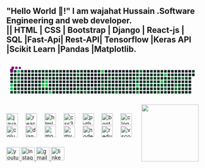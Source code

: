 <h2 align="left">"Hello World 👋!" I am wajahat Hussain .Software Engineering and web developer.<br>|| HTML | CSS | Bootstrap | Django | React-js | SQL |Fast-Api| Rest-API| Tensorflow |Keras API |Scikit Learn |Pandas |Matplotlib.</h2>

###

<svg viewBox="-16 -32 880 192" width="880" height="192" xmlns="http://www.w3.org/2000/svg"><desc>Generated with https://github.com/Platane/snk</desc><style>:root{--cb:#1b1f230a;--cs:purple;--ce:#161b22;--c0:#161b22;--c1:#01311f;--c2:#034525;--c3:#0f6d31;--c4:#00c647}.c{shape-rendering:geometricPrecision;fill:var(--ce);stroke-width:1px;stroke:var(--cb);animation:none 81500ms linear infinite;width:12px;height:12px}@keyframes c0{0.36%{fill:var(--c1)}0.38%,100%{fill:var(--ce)}}.c.c0{fill:var(--c1);animation-name:c0}@keyframes c1{0.48%{fill:var(--c1)}0.5%,100%{fill:var(--ce)}}.c.c1{fill:var(--c1);animation-name:c1}@keyframes c2{98.52%{fill:var(--c4)}98.54%,100%{fill:var(--ce)}}.c.c2{fill:var(--c4);animation-name:c2}@keyframes c3{98.39%{fill:var(--c4)}98.41%,100%{fill:var(--ce)}}.c.c3{fill:var(--c4);animation-name:c3}@keyframes c4{69.07%{fill:var(--c2)}69.09%,100%{fill:var(--ce)}}.c.c4{fill:var(--c2);animation-name:c4}@keyframes c5{67.97%{fill:var(--c2)}67.99%,100%{fill:var(--ce)}}.c.c5{fill:var(--c2);animation-name:c5}@keyframes c6{68.21%{fill:var(--c2)}68.23%,100%{fill:var(--ce)}}.c.c6{fill:var(--c2);animation-name:c6}@keyframes c7{82.57%{fill:var(--c3)}82.59%,100%{fill:var(--ce)}}.c.c7{fill:var(--c3);animation-name:c7}@keyframes c8{44.65%{fill:var(--c1)}44.67%,100%{fill:var(--ce)}}.c.c8{fill:var(--c1);animation-name:c8}@keyframes c9{44.78%{fill:var(--c1)}44.8%,100%{fill:var(--ce)}}.c.c9{fill:var(--c1);animation-name:c9}@keyframes ca{69.19%{fill:var(--c2)}69.21%,100%{fill:var(--ce)}}.c.ca{fill:var(--c2);animation-name:ca}@keyframes cb{99.25%{fill:var(--c4)}99.27%,100%{fill:var(--ce)}}.c.cb{fill:var(--c4);animation-name:cb}@keyframes cc{1.22%{fill:var(--c1)}1.24%,100%{fill:var(--ce)}}.c.cc{fill:var(--c1);animation-name:cc}@keyframes cd{82.32%{fill:var(--c3)}82.34%,100%{fill:var(--ce)}}.c.cd{fill:var(--c3);animation-name:cd}@keyframes ce{82.2%{fill:var(--c3)}82.22%,100%{fill:var(--ce)}}.c.ce{fill:var(--c3);animation-name:ce}@keyframes cf{44.9%{fill:var(--c2)}44.92%,100%{fill:var(--ce)}}.c.cf{fill:var(--c2);animation-name:cf}@keyframes cg{83.06%{fill:var(--c3)}83.08%,100%{fill:var(--ce)}}.c.cg{fill:var(--c3);animation-name:cg}@keyframes ch{67.47%{fill:var(--c2)}67.49%,100%{fill:var(--ce)}}.c.ch{fill:var(--c2);animation-name:ch}@keyframes ci{1.34%{fill:var(--c1)}1.36%,100%{fill:var(--ce)}}.c.ci{fill:var(--c1);animation-name:ci}@keyframes cj{1.59%{fill:var(--c1)}1.61%,100%{fill:var(--ce)}}.c.cj{fill:var(--c1);animation-name:cj}@keyframes ck{1.83%{fill:var(--c1)}1.85%,100%{fill:var(--ce)}}.c.ck{fill:var(--c1);animation-name:ck}@keyframes cl{2.08%{fill:var(--c1)}2.1%,100%{fill:var(--ce)}}.c.cl{fill:var(--c1);animation-name:cl}@keyframes cm{3.43%{fill:var(--c1)}3.45%,100%{fill:var(--ce)}}.c.cm{fill:var(--c1);animation-name:cm}@keyframes cn{8.95%{fill:var(--c1)}8.97%,100%{fill:var(--ce)}}.c.cn{fill:var(--c1);animation-name:cn}@keyframes co{3.92%{fill:var(--c1)}3.94%,100%{fill:var(--ce)}}.c.co{fill:var(--c1);animation-name:co}@keyframes cp{3.79%{fill:var(--c1)}3.81%,100%{fill:var(--ce)}}.c.cp{fill:var(--c1);animation-name:cp}@keyframes cq{2.2%{fill:var(--c1)}2.22%,100%{fill:var(--ce)}}.c.cq{fill:var(--c1);animation-name:cq}@keyframes cr{3.3%{fill:var(--c1)}3.32%,100%{fill:var(--ce)}}.c.cr{fill:var(--c1);animation-name:cr}@keyframes cs{4.9%{fill:var(--c1)}4.92%,100%{fill:var(--ce)}}.c.cs{fill:var(--c1);animation-name:cs}@keyframes ct{4.65%{fill:var(--c1)}4.67%,100%{fill:var(--ce)}}.c.ct{fill:var(--c1);animation-name:ct}@keyframes cu{2.32%{fill:var(--c1)}2.34%,100%{fill:var(--ce)}}.c.cu{fill:var(--c1);animation-name:cu}@keyframes cv{3.18%{fill:var(--c1)}3.2%,100%{fill:var(--ce)}}.c.cv{fill:var(--c1);animation-name:cv}@keyframes cw{5.02%{fill:var(--c1)}5.04%,100%{fill:var(--ce)}}.c.cw{fill:var(--c1);animation-name:cw}@keyframes cx{4.16%{fill:var(--c1)}4.18%,100%{fill:var(--ce)}}.c.cx{fill:var(--c1);animation-name:cx}@keyframes cy{4.28%{fill:var(--c1)}4.3%,100%{fill:var(--ce)}}.c.cy{fill:var(--c1);animation-name:cy}@keyframes cz{2.44%{fill:var(--c1)}2.46%,100%{fill:var(--ce)}}.c.cz{fill:var(--c1);animation-name:cz}@keyframes c10{65.88%{fill:var(--c2)}65.9%,100%{fill:var(--ce)}}.c.c10{fill:var(--c2);animation-name:c10}@keyframes c11{5.14%{fill:var(--c1)}5.16%,100%{fill:var(--ce)}}.c.c11{fill:var(--c1);animation-name:c11}@keyframes c12{66.62%{fill:var(--c2)}66.64%,100%{fill:var(--ce)}}.c.c12{fill:var(--c2);animation-name:c12}@keyframes c13{81.34%{fill:var(--c3)}81.36%,100%{fill:var(--ce)}}.c.c13{fill:var(--c3);animation-name:c13}@keyframes c14{96.43%{fill:var(--c4)}96.45%,100%{fill:var(--ce)}}.c.c14{fill:var(--c4);animation-name:c14}@keyframes c15{2.57%{fill:var(--c1)}2.59%,100%{fill:var(--ce)}}.c.c15{fill:var(--c1);animation-name:c15}@keyframes c16{5.27%{fill:var(--c1)}5.29%,100%{fill:var(--ce)}}.c.c16{fill:var(--c1);animation-name:c16}@keyframes c17{8.33%{fill:var(--c1)}8.35%,100%{fill:var(--ce)}}.c.c17{fill:var(--c1);animation-name:c17}@keyframes c18{81.09%{fill:var(--c3)}81.11%,100%{fill:var(--ce)}}.c.c18{fill:var(--c3);animation-name:c18}@keyframes c19{96.19%{fill:var(--c4)}96.21%,100%{fill:var(--ce)}}.c.c19{fill:var(--c4);animation-name:c19}@keyframes c1a{96.31%{fill:var(--c4)}96.33%,100%{fill:var(--ce)}}.c.c1a{fill:var(--c4);animation-name:c1a}@keyframes c1b{65.51%{fill:var(--c2)}65.53%,100%{fill:var(--ce)}}.c.c1b{fill:var(--c2);animation-name:c1b}@keyframes c1c{65.63%{fill:var(--c2)}65.65%,100%{fill:var(--ce)}}.c.c1c{fill:var(--c2);animation-name:c1c}@keyframes c1d{5.39%{fill:var(--c1)}5.41%,100%{fill:var(--ce)}}.c.c1d{fill:var(--c1);animation-name:c1d}@keyframes c1e{8.21%{fill:var(--c1)}8.23%,100%{fill:var(--ce)}}.c.c1e{fill:var(--c1);animation-name:c1e}@keyframes c1f{65.02%{fill:var(--c2)}65.04%,100%{fill:var(--ce)}}.c.c1f{fill:var(--c2);animation-name:c1f}@keyframes c1g{65.14%{fill:var(--c2)}65.16%,100%{fill:var(--ce)}}.c.c1g{fill:var(--c2);animation-name:c1g}@keyframes c1h{10.66%{fill:var(--c1)}10.68%,100%{fill:var(--ce)}}.c.c1h{fill:var(--c1);animation-name:c1h}@keyframes c1i{96.92%{fill:var(--c4)}96.94%,100%{fill:var(--ce)}}.c.c1i{fill:var(--c4);animation-name:c1i}@keyframes c1j{5.51%{fill:var(--c1)}5.53%,100%{fill:var(--ce)}}.c.c1j{fill:var(--c1);animation-name:c1j}@keyframes c1k{8.09%{fill:var(--c1)}8.11%,100%{fill:var(--ce)}}.c.c1k{fill:var(--c1);animation-name:c1k}@keyframes c1l{10.54%{fill:var(--c1)}10.56%,100%{fill:var(--ce)}}.c.c1l{fill:var(--c1);animation-name:c1l}@keyframes c1m{11.16%{fill:var(--c1)}11.18%,100%{fill:var(--ce)}}.c.c1m{fill:var(--c1);animation-name:c1m}@keyframes c1n{5.63%{fill:var(--c1)}5.65%,100%{fill:var(--ce)}}.c.c1n{fill:var(--c1);animation-name:c1n}@keyframes c1o{64.65%{fill:var(--c2)}64.67%,100%{fill:var(--ce)}}.c.c1o{fill:var(--c2);animation-name:c1o}@keyframes c1p{7.35%{fill:var(--c1)}7.37%,100%{fill:var(--ce)}}.c.c1p{fill:var(--c1);animation-name:c1p}@keyframes c1q{7.23%{fill:var(--c1)}7.25%,100%{fill:var(--ce)}}.c.c1q{fill:var(--c1);animation-name:c1q}@keyframes c1r{7.11%{fill:var(--c1)}7.13%,100%{fill:var(--ce)}}.c.c1r{fill:var(--c1);animation-name:c1r}@keyframes c1s{5.76%{fill:var(--c1)}5.78%,100%{fill:var(--ce)}}.c.c1s{fill:var(--c1);animation-name:c1s}@keyframes c1t{7.47%{fill:var(--c1)}7.49%,100%{fill:var(--ce)}}.c.c1t{fill:var(--c1);animation-name:c1t}@keyframes c1u{6.74%{fill:var(--c1)}6.76%,100%{fill:var(--ce)}}.c.c1u{fill:var(--c1);animation-name:c1u}@keyframes c1v{71.16%{fill:var(--c2)}71.18%,100%{fill:var(--ce)}}.c.c1v{fill:var(--c2);animation-name:c1v}@keyframes c1w{6%{fill:var(--c1)}6.02%,100%{fill:var(--ce)}}.c.c1w{fill:var(--c1);animation-name:c1w}@keyframes c1x{6.12%{fill:var(--c1)}6.14%,100%{fill:var(--ce)}}.c.c1x{fill:var(--c1);animation-name:c1x}@keyframes c1y{6.37%{fill:var(--c1)}6.39%,100%{fill:var(--ce)}}.c.c1y{fill:var(--c1);animation-name:c1y}@keyframes c1z{6.62%{fill:var(--c1)}6.64%,100%{fill:var(--ce)}}.c.c1z{fill:var(--c1);animation-name:c1z}@keyframes c20{63.18%{fill:var(--c2)}63.2%,100%{fill:var(--ce)}}.c.c20{fill:var(--c2);animation-name:c20}@keyframes c21{12.01%{fill:var(--c1)}12.03%,100%{fill:var(--ce)}}.c.c21{fill:var(--c1);animation-name:c21}@keyframes c22{62.93%{fill:var(--c2)}62.95%,100%{fill:var(--ce)}}.c.c22{fill:var(--c2);animation-name:c22}@keyframes c23{62.81%{fill:var(--c2)}62.83%,100%{fill:var(--ce)}}.c.c23{fill:var(--c2);animation-name:c23}@keyframes c24{79.13%{fill:var(--c3)}79.15%,100%{fill:var(--ce)}}.c.c24{fill:var(--c3);animation-name:c24}@keyframes c25{63.55%{fill:var(--c2)}63.57%,100%{fill:var(--ce)}}.c.c25{fill:var(--c2);animation-name:c25}@keyframes c26{79.87%{fill:var(--c3)}79.89%,100%{fill:var(--ce)}}.c.c26{fill:var(--c3);animation-name:c26}@keyframes c27{14.22%{fill:var(--c1)}14.24%,100%{fill:var(--ce)}}.c.c27{fill:var(--c1);animation-name:c27}@keyframes c28{12.75%{fill:var(--c1)}12.77%,100%{fill:var(--ce)}}.c.c28{fill:var(--c1);animation-name:c28}@keyframes c29{61.95%{fill:var(--c2)}61.97%,100%{fill:var(--ce)}}.c.c29{fill:var(--c2);animation-name:c29}@keyframes c2a{62.08%{fill:var(--c2)}62.1%,100%{fill:var(--ce)}}.c.c2a{fill:var(--c2);animation-name:c2a}@keyframes c2b{13.86%{fill:var(--c1)}13.88%,100%{fill:var(--ce)}}.c.c2b{fill:var(--c1);animation-name:c2b}@keyframes c2c{13.98%{fill:var(--c1)}14%,100%{fill:var(--ce)}}.c.c2c{fill:var(--c1);animation-name:c2c}@keyframes c2d{14.1%{fill:var(--c1)}14.12%,100%{fill:var(--ce)}}.c.c2d{fill:var(--c1);animation-name:c2d}@keyframes c2e{12.87%{fill:var(--c1)}12.89%,100%{fill:var(--ce)}}.c.c2e{fill:var(--c1);animation-name:c2e}@keyframes c2f{14.71%{fill:var(--c1)}14.73%,100%{fill:var(--ce)}}.c.c2f{fill:var(--c1);animation-name:c2f}@keyframes c2g{13.73%{fill:var(--c1)}13.75%,100%{fill:var(--ce)}}.c.c2g{fill:var(--c1);animation-name:c2g}@keyframes c2h{13.61%{fill:var(--c1)}13.63%,100%{fill:var(--ce)}}.c.c2h{fill:var(--c1);animation-name:c2h}@keyframes c2i{13.49%{fill:var(--c1)}13.51%,100%{fill:var(--ce)}}.c.c2i{fill:var(--c1);animation-name:c2i}@keyframes c2j{13.12%{fill:var(--c1)}13.14%,100%{fill:var(--ce)}}.c.c2j{fill:var(--c1);animation-name:c2j}@keyframes c2k{14.84%{fill:var(--c1)}14.86%,100%{fill:var(--ce)}}.c.c2k{fill:var(--c1);animation-name:c2k}@keyframes c2l{78.76%{fill:var(--c3)}78.78%,100%{fill:var(--ce)}}.c.c2l{fill:var(--c3);animation-name:c2l}@keyframes c2m{13.24%{fill:var(--c1)}13.26%,100%{fill:var(--ce)}}.c.c2m{fill:var(--c1);animation-name:c2m}@keyframes c2n{61.46%{fill:var(--c2)}61.48%,100%{fill:var(--ce)}}.c.c2n{fill:var(--c2);animation-name:c2n}@keyframes c2o{78.39%{fill:var(--c3)}78.41%,100%{fill:var(--ce)}}.c.c2o{fill:var(--c3);animation-name:c2o}@keyframes c2p{33.86%{fill:var(--c1)}33.88%,100%{fill:var(--ce)}}.c.c2p{fill:var(--c1);animation-name:c2p}@keyframes c2q{33.73%{fill:var(--c1)}33.75%,100%{fill:var(--ce)}}.c.c2q{fill:var(--c1);animation-name:c2q}@keyframes c2r{15.45%{fill:var(--c1)}15.47%,100%{fill:var(--ce)}}.c.c2r{fill:var(--c1);animation-name:c2r}@keyframes c2s{15.57%{fill:var(--c1)}15.59%,100%{fill:var(--ce)}}.c.c2s{fill:var(--c1);animation-name:c2s}@keyframes c2t{15.94%{fill:var(--c1)}15.96%,100%{fill:var(--ce)}}.c.c2t{fill:var(--c1);animation-name:c2t}@keyframes c2u{93.86%{fill:var(--c4)}93.88%,100%{fill:var(--ce)}}.c.c2u{fill:var(--c4);animation-name:c2u}@keyframes c2v{33.61%{fill:var(--c1)}33.63%,100%{fill:var(--ce)}}.c.c2v{fill:var(--c1);animation-name:c2v}@keyframes c2w{33.49%{fill:var(--c1)}33.51%,100%{fill:var(--ce)}}.c.c2w{fill:var(--c1);animation-name:c2w}@keyframes c2x{16.43%{fill:var(--c1)}16.45%,100%{fill:var(--ce)}}.c.c2x{fill:var(--c1);animation-name:c2x}@keyframes c2y{77.9%{fill:var(--c3)}77.92%,100%{fill:var(--ce)}}.c.c2y{fill:var(--c3);animation-name:c2y}@keyframes c2z{15.7%{fill:var(--c1)}15.72%,100%{fill:var(--ce)}}.c.c2z{fill:var(--c1);animation-name:c2z}@keyframes c30{15.82%{fill:var(--c1)}15.84%,100%{fill:var(--ce)}}.c.c30{fill:var(--c1);animation-name:c30}@keyframes c31{16.55%{fill:var(--c1)}16.57%,100%{fill:var(--ce)}}.c.c31{fill:var(--c1);animation-name:c31}@keyframes c32{33.12%{fill:var(--c1)}33.14%,100%{fill:var(--ce)}}.c.c32{fill:var(--c1);animation-name:c32}@keyframes c33{60.73%{fill:var(--c2)}60.75%,100%{fill:var(--ce)}}.c.c33{fill:var(--c2);animation-name:c33}@keyframes c34{60.85%{fill:var(--c2)}60.87%,100%{fill:var(--ce)}}.c.c34{fill:var(--c2);animation-name:c34}@keyframes c35{34.47%{fill:var(--c1)}34.49%,100%{fill:var(--ce)}}.c.c35{fill:var(--c1);animation-name:c35}@keyframes c36{77.41%{fill:var(--c3)}77.43%,100%{fill:var(--ce)}}.c.c36{fill:var(--c3);animation-name:c36}@keyframes c37{16.68%{fill:var(--c1)}16.7%,100%{fill:var(--ce)}}.c.c37{fill:var(--c1);animation-name:c37}@keyframes c38{33%{fill:var(--c1)}33.02%,100%{fill:var(--ce)}}.c.c38{fill:var(--c1);animation-name:c38}@keyframes c39{32.87%{fill:var(--c1)}32.89%,100%{fill:var(--ce)}}.c.c39{fill:var(--c1);animation-name:c39}@keyframes c3a{35.45%{fill:var(--c1)}35.47%,100%{fill:var(--ce)}}.c.c3a{fill:var(--c1);animation-name:c3a}@keyframes c3b{19.25%{fill:var(--c1)}19.27%,100%{fill:var(--ce)}}.c.c3b{fill:var(--c1);animation-name:c3b}@keyframes c3c{19.38%{fill:var(--c1)}19.4%,100%{fill:var(--ce)}}.c.c3c{fill:var(--c1);animation-name:c3c}@keyframes c3d{19.62%{fill:var(--c1)}19.64%,100%{fill:var(--ce)}}.c.c3d{fill:var(--c1);animation-name:c3d}@keyframes c3e{32.75%{fill:var(--c1)}32.77%,100%{fill:var(--ce)}}.c.c3e{fill:var(--c1);animation-name:c3e}@keyframes c3f{32.63%{fill:var(--c1)}32.65%,100%{fill:var(--ce)}}.c.c3f{fill:var(--c1);animation-name:c3f}@keyframes c3g{19.13%{fill:var(--c1)}19.15%,100%{fill:var(--ce)}}.c.c3g{fill:var(--c1);animation-name:c3g}@keyframes c3h{59.99%{fill:var(--c2)}60.01%,100%{fill:var(--ce)}}.c.c3h{fill:var(--c2);animation-name:c3h}@keyframes c3i{16.92%{fill:var(--c1)}16.94%,100%{fill:var(--ce)}}.c.c3i{fill:var(--c1);animation-name:c3i}@keyframes c3j{60.36%{fill:var(--c2)}60.38%,100%{fill:var(--ce)}}.c.c3j{fill:var(--c2);animation-name:c3j}@keyframes c3k{76.68%{fill:var(--c3)}76.7%,100%{fill:var(--ce)}}.c.c3k{fill:var(--c3);animation-name:c3k}@keyframes c3l{19.01%{fill:var(--c1)}19.03%,100%{fill:var(--ce)}}.c.c3l{fill:var(--c1);animation-name:c3l}@keyframes c3m{17.17%{fill:var(--c1)}17.19%,100%{fill:var(--ce)}}.c.c3m{fill:var(--c1);animation-name:c3m}@keyframes c3n{19.87%{fill:var(--c1)}19.89%,100%{fill:var(--ce)}}.c.c3n{fill:var(--c1);animation-name:c3n}@keyframes c3o{20.24%{fill:var(--c1)}20.26%,100%{fill:var(--ce)}}.c.c3o{fill:var(--c1);animation-name:c3o}@keyframes c3p{20.36%{fill:var(--c1)}20.38%,100%{fill:var(--ce)}}.c.c3p{fill:var(--c1);animation-name:c3p}@keyframes c3q{18.89%{fill:var(--c1)}18.91%,100%{fill:var(--ce)}}.c.c3q{fill:var(--c1);animation-name:c3q}@keyframes c3r{17.29%{fill:var(--c1)}17.31%,100%{fill:var(--ce)}}.c.c3r{fill:var(--c1);animation-name:c3r}@keyframes c3s{59.62%{fill:var(--c2)}59.64%,100%{fill:var(--ce)}}.c.c3s{fill:var(--c2);animation-name:c3s}@keyframes c3t{19.99%{fill:var(--c1)}20.01%,100%{fill:var(--ce)}}.c.c3t{fill:var(--c1);animation-name:c3t}@keyframes c3u{17.54%{fill:var(--c1)}17.56%,100%{fill:var(--ce)}}.c.c3u{fill:var(--c1);animation-name:c3u}@keyframes c3v{76.19%{fill:var(--c3)}76.21%,100%{fill:var(--ce)}}.c.c3v{fill:var(--c3);animation-name:c3v}@keyframes c3w{20.6%{fill:var(--c1)}20.62%,100%{fill:var(--ce)}}.c.c3w{fill:var(--c1);animation-name:c3w}@keyframes c3x{17.66%{fill:var(--c1)}17.68%,100%{fill:var(--ce)}}.c.c3x{fill:var(--c1);animation-name:c3x}@keyframes c3y{59.38%{fill:var(--c2)}59.4%,100%{fill:var(--ce)}}.c.c3y{fill:var(--c2);animation-name:c3y}@keyframes c3z{18.27%{fill:var(--c1)}18.29%,100%{fill:var(--ce)}}.c.c3z{fill:var(--c1);animation-name:c3z}@keyframes c40{21.09%{fill:var(--c1)}21.11%,100%{fill:var(--ce)}}.c.c40{fill:var(--c1);animation-name:c40}@keyframes c41{17.78%{fill:var(--c1)}17.8%,100%{fill:var(--ce)}}.c.c41{fill:var(--c1);animation-name:c41}@keyframes c42{17.9%{fill:var(--c1)}17.92%,100%{fill:var(--ce)}}.c.c42{fill:var(--c1);animation-name:c42}@keyframes c43{18.03%{fill:var(--c1)}18.05%,100%{fill:var(--ce)}}.c.c43{fill:var(--c1);animation-name:c43}@keyframes c44{20.97%{fill:var(--c1)}20.99%,100%{fill:var(--ce)}}.c.c44{fill:var(--c1);animation-name:c44}@keyframes c45{20.85%{fill:var(--c1)}20.87%,100%{fill:var(--ce)}}.c.c45{fill:var(--c1);animation-name:c45}@keyframes c46{21.95%{fill:var(--c1)}21.97%,100%{fill:var(--ce)}}.c.c46{fill:var(--c1);animation-name:c46}@keyframes c47{74.35%{fill:var(--c2)}74.37%,100%{fill:var(--ce)}}.c.c47{fill:var(--c2);animation-name:c47}@keyframes c48{74.96%{fill:var(--c3)}74.98%,100%{fill:var(--ce)}}.c.c48{fill:var(--c3);animation-name:c48}@keyframes c49{59.13%{fill:var(--c2)}59.15%,100%{fill:var(--ce)}}.c.c49{fill:var(--c2);animation-name:c49}@keyframes c4a{92.14%{fill:var(--c4)}92.16%,100%{fill:var(--ce)}}.c.c4a{fill:var(--c4);animation-name:c4a}@keyframes c4b{49.56%{fill:var(--c1)}49.58%,100%{fill:var(--ce)}}.c.c4b{fill:var(--c1);animation-name:c4b}@keyframes c4c{75.7%{fill:var(--c3)}75.72%,100%{fill:var(--ce)}}.c.c4c{fill:var(--c3);animation-name:c4c}@keyframes c4d{74.59%{fill:var(--c3)}74.61%,100%{fill:var(--ce)}}.c.c4d{fill:var(--c3);animation-name:c4d}@keyframes c4e{74.47%{fill:var(--c3)}74.49%,100%{fill:var(--ce)}}.c.c4e{fill:var(--c3);animation-name:c4e}@keyframes c4f{22.93%{fill:var(--c1)}22.95%,100%{fill:var(--ce)}}.c.c4f{fill:var(--c1);animation-name:c4f}@keyframes c4g{49.68%{fill:var(--c2)}49.7%,100%{fill:var(--ce)}}.c.c4g{fill:var(--c2);animation-name:c4g}@keyframes c4h{22.57%{fill:var(--c1)}22.59%,100%{fill:var(--ce)}}.c.c4h{fill:var(--c1);animation-name:c4h}@keyframes c4i{22.69%{fill:var(--c1)}22.71%,100%{fill:var(--ce)}}.c.c4i{fill:var(--c1);animation-name:c4i}@keyframes c4j{22.81%{fill:var(--c1)}22.83%,100%{fill:var(--ce)}}.c.c4j{fill:var(--c1);animation-name:c4j}@keyframes c4k{58.76%{fill:var(--c2)}58.78%,100%{fill:var(--ce)}}.c.c4k{fill:var(--c2);animation-name:c4k}@keyframes c4l{31.28%{fill:var(--c1)}31.3%,100%{fill:var(--ce)}}.c.c4l{fill:var(--c1);animation-name:c4l}@keyframes c4m{58.27%{fill:var(--c2)}58.29%,100%{fill:var(--ce)}}.c.c4m{fill:var(--c2);animation-name:c4m}@keyframes c4n{50.3%{fill:var(--c1)}50.32%,100%{fill:var(--ce)}}.c.c4n{fill:var(--c1);animation-name:c4n}@keyframes c4o{58.03%{fill:var(--c2)}58.05%,100%{fill:var(--ce)}}.c.c4o{fill:var(--c2);animation-name:c4o}@keyframes c4p{57.9%{fill:var(--c2)}57.92%,100%{fill:var(--ce)}}.c.c4p{fill:var(--c2);animation-name:c4p}@keyframes c4q{31.03%{fill:var(--c1)}31.05%,100%{fill:var(--ce)}}.c.c4q{fill:var(--c1);animation-name:c4q}@keyframes c4r{23.67%{fill:var(--c1)}23.69%,100%{fill:var(--ce)}}.c.c4r{fill:var(--c1);animation-name:c4r}@keyframes c4s{50.42%{fill:var(--c2)}50.44%,100%{fill:var(--ce)}}.c.c4s{fill:var(--c2);animation-name:c4s}@keyframes c4t{50.54%{fill:var(--c1)}50.56%,100%{fill:var(--ce)}}.c.c4t{fill:var(--c1);animation-name:c4t}@keyframes c4u{50.66%{fill:var(--c2)}50.68%,100%{fill:var(--ce)}}.c.c4u{fill:var(--c2);animation-name:c4u}@keyframes c4v{30.79%{fill:var(--c1)}30.81%,100%{fill:var(--ce)}}.c.c4v{fill:var(--c1);animation-name:c4v}@keyframes c4w{23.79%{fill:var(--c1)}23.81%,100%{fill:var(--ce)}}.c.c4w{fill:var(--c1);animation-name:c4w}@keyframes c4x{52.87%{fill:var(--c2)}52.89%,100%{fill:var(--ce)}}.c.c4x{fill:var(--c2);animation-name:c4x}@keyframes c4y{52.75%{fill:var(--c2)}52.77%,100%{fill:var(--ce)}}.c.c4y{fill:var(--c2);animation-name:c4y}@keyframes c4z{52.63%{fill:var(--c2)}52.65%,100%{fill:var(--ce)}}.c.c4z{fill:var(--c2);animation-name:c4z}@keyframes c50{50.79%{fill:var(--c1)}50.81%,100%{fill:var(--ce)}}.c.c50{fill:var(--c1);animation-name:c50}@keyframes c51{50.91%{fill:var(--c2)}50.93%,100%{fill:var(--ce)}}.c.c51{fill:var(--c2);animation-name:c51}@keyframes c52{30.66%{fill:var(--c1)}30.68%,100%{fill:var(--ce)}}.c.c52{fill:var(--c1);animation-name:c52}@keyframes c53{53%{fill:var(--c2)}53.02%,100%{fill:var(--ce)}}.c.c53{fill:var(--c2);animation-name:c53}@keyframes c54{52.38%{fill:var(--c2)}52.4%,100%{fill:var(--ce)}}.c.c54{fill:var(--c2);animation-name:c54}@keyframes c55{52.51%{fill:var(--c1)}52.53%,100%{fill:var(--ce)}}.c.c55{fill:var(--c1);animation-name:c55}@keyframes c56{53.36%{fill:var(--c2)}53.38%,100%{fill:var(--ce)}}.c.c56{fill:var(--c2);animation-name:c56}@keyframes c57{51.03%{fill:var(--c1)}51.05%,100%{fill:var(--ce)}}.c.c57{fill:var(--c1);animation-name:c57}@keyframes c58{88.21%{fill:var(--c3)}88.23%,100%{fill:var(--ce)}}.c.c58{fill:var(--c3);animation-name:c58}@keyframes c59{24.04%{fill:var(--c1)}24.06%,100%{fill:var(--ce)}}.c.c59{fill:var(--c1);animation-name:c59}@keyframes c5a{38.64%{fill:var(--c2)}38.66%,100%{fill:var(--ce)}}.c.c5a{fill:var(--c2);animation-name:c5a}@keyframes c5b{38.52%{fill:var(--c1)}38.54%,100%{fill:var(--ce)}}.c.c5b{fill:var(--c1);animation-name:c5b}@keyframes c5c{91.16%{fill:var(--c4)}91.18%,100%{fill:var(--ce)}}.c.c5c{fill:var(--c4);animation-name:c5c}@keyframes c5d{53.49%{fill:var(--c2)}53.51%,100%{fill:var(--ce)}}.c.c5d{fill:var(--c2);animation-name:c5d}@keyframes c5e{51.16%{fill:var(--c2)}51.18%,100%{fill:var(--ce)}}.c.c5e{fill:var(--c2);animation-name:c5e}@keyframes c5f{30.17%{fill:var(--c1)}30.19%,100%{fill:var(--ce)}}.c.c5f{fill:var(--c1);animation-name:c5f}@keyframes c5g{90.79%{fill:var(--c4)}90.81%,100%{fill:var(--ce)}}.c.c5g{fill:var(--c4);animation-name:c5g}@keyframes c5h{38.39%{fill:var(--c1)}38.41%,100%{fill:var(--ce)}}.c.c5h{fill:var(--c1);animation-name:c5h}@keyframes c5i{53.73%{fill:var(--c2)}53.75%,100%{fill:var(--ce)}}.c.c5i{fill:var(--c2);animation-name:c5i}@keyframes c5j{53.61%{fill:var(--c2)}53.63%,100%{fill:var(--ce)}}.c.c5j{fill:var(--c2);animation-name:c5j}@keyframes c5k{88.58%{fill:var(--c3)}88.6%,100%{fill:var(--ce)}}.c.c5k{fill:var(--c3);animation-name:c5k}@keyframes c5l{30.05%{fill:var(--c1)}30.07%,100%{fill:var(--ce)}}.c.c5l{fill:var(--c1);animation-name:c5l}@keyframes c5m{24.41%{fill:var(--c1)}24.43%,100%{fill:var(--ce)}}.c.c5m{fill:var(--c1);animation-name:c5m}@keyframes c5n{25.76%{fill:var(--c1)}25.78%,100%{fill:var(--ce)}}.c.c5n{fill:var(--c1);animation-name:c5n}@keyframes c5o{25.63%{fill:var(--c1)}25.65%,100%{fill:var(--ce)}}.c.c5o{fill:var(--c1);animation-name:c5o}@keyframes c5p{29.68%{fill:var(--c1)}29.7%,100%{fill:var(--ce)}}.c.c5p{fill:var(--c1);animation-name:c5p}@keyframes c5q{24.53%{fill:var(--c1)}24.55%,100%{fill:var(--ce)}}.c.c5q{fill:var(--c1);animation-name:c5q}@keyframes c5r{89.44%{fill:var(--c3)}89.46%,100%{fill:var(--ce)}}.c.c5r{fill:var(--c3);animation-name:c5r}@keyframes c5s{29.44%{fill:var(--c1)}29.46%,100%{fill:var(--ce)}}.c.c5s{fill:var(--c1);animation-name:c5s}@keyframes c5t{29.32%{fill:var(--c1)}29.34%,100%{fill:var(--ce)}}.c.c5t{fill:var(--c1);animation-name:c5t}@keyframes c5u{24.65%{fill:var(--c1)}24.67%,100%{fill:var(--ce)}}.c.c5u{fill:var(--c1);animation-name:c5u}@keyframes c5v{25.27%{fill:var(--c1)}25.29%,100%{fill:var(--ce)}}.c.c5v{fill:var(--c1);animation-name:c5v}@keyframes c5w{25.39%{fill:var(--c1)}25.41%,100%{fill:var(--ce)}}.c.c5w{fill:var(--c1);animation-name:c5w}@keyframes c5x{89.07%{fill:var(--c3)}89.09%,100%{fill:var(--ce)}}.c.c5x{fill:var(--c3);animation-name:c5x}@keyframes c5y{88.95%{fill:var(--c3)}88.97%,100%{fill:var(--ce)}}.c.c5y{fill:var(--c3);animation-name:c5y}@keyframes c5z{56.68%{fill:var(--c2)}56.7%,100%{fill:var(--ce)}}.c.c5z{fill:var(--c2);animation-name:c5z}@keyframes c60{24.78%{fill:var(--c1)}24.8%,100%{fill:var(--ce)}}.c.c60{fill:var(--c1);animation-name:c60}@keyframes c61{54.35%{fill:var(--c2)}54.37%,100%{fill:var(--ce)}}.c.c61{fill:var(--c2);animation-name:c61}@keyframes c62{56.31%{fill:var(--c2)}56.33%,100%{fill:var(--ce)}}.c.c62{fill:var(--c2);animation-name:c62}@keyframes c63{56.43%{fill:var(--c2)}56.45%,100%{fill:var(--ce)}}.c.c63{fill:var(--c2);animation-name:c63}@keyframes c64{28.82%{fill:var(--c1)}28.84%,100%{fill:var(--ce)}}.c.c64{fill:var(--c1);animation-name:c64}@keyframes c65{90.05%{fill:var(--c3)}90.07%,100%{fill:var(--ce)}}.c.c65{fill:var(--c3);animation-name:c65}@keyframes c66{26.62%{fill:var(--c1)}26.64%,100%{fill:var(--ce)}}.c.c66{fill:var(--c1);animation-name:c66}@keyframes c67{27.97%{fill:var(--c1)}27.99%,100%{fill:var(--ce)}}.c.c67{fill:var(--c1);animation-name:c67}@keyframes c68{28.09%{fill:var(--c1)}28.11%,100%{fill:var(--ce)}}.c.c68{fill:var(--c1);animation-name:c68}@keyframes c69{28.7%{fill:var(--c1)}28.72%,100%{fill:var(--ce)}}.c.c69{fill:var(--c1);animation-name:c69}@keyframes c6a{54.71%{fill:var(--c2)}54.73%,100%{fill:var(--ce)}}.c.c6a{fill:var(--c2);animation-name:c6a}@keyframes c6b{54.84%{fill:var(--c2)}54.86%,100%{fill:var(--ce)}}.c.c6b{fill:var(--c2);animation-name:c6b}@keyframes c6c{26.74%{fill:var(--c1)}26.76%,100%{fill:var(--ce)}}.c.c6c{fill:var(--c1);animation-name:c6c}@keyframes c6d{26.86%{fill:var(--c1)}26.88%,100%{fill:var(--ce)}}.c.c6d{fill:var(--c1);animation-name:c6d}@keyframes c6e{28.21%{fill:var(--c1)}28.23%,100%{fill:var(--ce)}}.c.c6e{fill:var(--c1);animation-name:c6e}@keyframes c6f{27.23%{fill:var(--c1)}27.25%,100%{fill:var(--ce)}}.c.c6f{fill:var(--c1);animation-name:c6f}@keyframes c6g{26.98%{fill:var(--c1)}27%,100%{fill:var(--ce)}}.c.c6g{fill:var(--c1);animation-name:c6g}@keyframes c6h{28.46%{fill:var(--c1)}28.48%,100%{fill:var(--ce)}}.c.c6h{fill:var(--c1);animation-name:c6h}@keyframes c6i{55.33%{fill:var(--c2)}55.35%,100%{fill:var(--ce)}}.c.c6i{fill:var(--c2);animation-name:c6i}.u{transform-origin:0 0;transform:scale(0,1);animation:none linear 81500ms infinite}@keyframes u0{0.36%{transform:scale(0.000,1)}0.38%,0.48%{transform:scale(0.007,1)}0.5%,1.22%{transform:scale(0.015,1)}1.24%,1.34%{transform:scale(0.022,1)}1.36%,1.59%{transform:scale(0.029,1)}1.61%,1.83%{transform:scale(0.036,1)}1.85%,2.08%{transform:scale(0.044,1)}2.1%,2.2%{transform:scale(0.051,1)}2.22%,2.32%{transform:scale(0.058,1)}2.34%,2.44%{transform:scale(0.066,1)}2.46%,2.57%{transform:scale(0.073,1)}2.59%,3.18%{transform:scale(0.080,1)}3.2%,3.3%{transform:scale(0.088,1)}3.32%,3.43%{transform:scale(0.095,1)}3.45%,3.79%{transform:scale(0.102,1)}3.81%,3.92%{transform:scale(0.109,1)}3.94%,4.16%{transform:scale(0.117,1)}4.18%,4.28%{transform:scale(0.124,1)}4.3%,4.65%{transform:scale(0.131,1)}4.67%,4.9%{transform:scale(0.139,1)}4.92%,5.02%{transform:scale(0.146,1)}5.04%,5.14%{transform:scale(0.153,1)}5.16%,5.27%{transform:scale(0.161,1)}5.29%,5.39%{transform:scale(0.168,1)}5.41%,5.51%{transform:scale(0.175,1)}5.53%,5.63%{transform:scale(0.182,1)}5.65%,5.76%{transform:scale(0.190,1)}5.78%,6%{transform:scale(0.197,1)}6.02%,6.12%{transform:scale(0.204,1)}6.14%,6.37%{transform:scale(0.212,1)}6.39%,6.62%{transform:scale(0.219,1)}6.64%,6.74%{transform:scale(0.226,1)}6.76%,7.11%{transform:scale(0.234,1)}7.13%,7.23%{transform:scale(0.241,1)}7.25%,7.35%{transform:scale(0.248,1)}7.37%,7.47%{transform:scale(0.255,1)}7.49%,8.09%{transform:scale(0.263,1)}8.11%,8.21%{transform:scale(0.270,1)}8.23%,8.33%{transform:scale(0.277,1)}8.35%,8.95%{transform:scale(0.285,1)}8.97%,10.54%{transform:scale(0.292,1)}10.56%,10.66%{transform:scale(0.299,1)}10.68%,11.16%{transform:scale(0.307,1)}11.18%,12.01%{transform:scale(0.314,1)}12.03%,12.75%{transform:scale(0.321,1)}12.77%,12.87%{transform:scale(0.328,1)}12.89%,13.12%{transform:scale(0.336,1)}13.14%,13.24%{transform:scale(0.343,1)}13.26%,13.49%{transform:scale(0.350,1)}13.51%,13.61%{transform:scale(0.358,1)}13.63%,13.73%{transform:scale(0.365,1)}13.75%,13.86%{transform:scale(0.372,1)}13.88%,13.98%{transform:scale(0.380,1)}14%,14.1%{transform:scale(0.387,1)}14.12%,14.22%{transform:scale(0.394,1)}14.24%,14.71%{transform:scale(0.401,1)}14.73%,14.84%{transform:scale(0.409,1)}14.86%,15.45%{transform:scale(0.416,1)}15.47%,15.57%{transform:scale(0.423,1)}15.59%,15.7%{transform:scale(0.431,1)}15.72%,15.82%{transform:scale(0.438,1)}15.84%,15.94%{transform:scale(0.445,1)}15.96%,16.43%{transform:scale(0.453,1)}16.45%,16.55%{transform:scale(0.460,1)}16.57%,16.68%{transform:scale(0.467,1)}16.7%,16.92%{transform:scale(0.474,1)}16.94%,17.17%{transform:scale(0.482,1)}17.19%,17.29%{transform:scale(0.489,1)}17.31%,17.54%{transform:scale(0.496,1)}17.56%,17.66%{transform:scale(0.504,1)}17.68%,17.78%{transform:scale(0.511,1)}17.8%,17.9%{transform:scale(0.518,1)}17.92%,18.03%{transform:scale(0.526,1)}18.05%,18.27%{transform:scale(0.533,1)}18.29%,18.89%{transform:scale(0.540,1)}18.91%,19.01%{transform:scale(0.547,1)}19.03%,19.13%{transform:scale(0.555,1)}19.15%,19.25%{transform:scale(0.562,1)}19.27%,19.38%{transform:scale(0.569,1)}19.4%,19.62%{transform:scale(0.577,1)}19.64%,19.87%{transform:scale(0.584,1)}19.89%,19.99%{transform:scale(0.591,1)}20.01%,20.24%{transform:scale(0.599,1)}20.26%,20.36%{transform:scale(0.606,1)}20.38%,20.6%{transform:scale(0.613,1)}20.62%,20.85%{transform:scale(0.620,1)}20.87%,20.97%{transform:scale(0.628,1)}20.99%,21.09%{transform:scale(0.635,1)}21.11%,21.95%{transform:scale(0.642,1)}21.97%,22.57%{transform:scale(0.650,1)}22.59%,22.69%{transform:scale(0.657,1)}22.71%,22.81%{transform:scale(0.664,1)}22.83%,22.93%{transform:scale(0.672,1)}22.95%,23.67%{transform:scale(0.679,1)}23.69%,23.79%{transform:scale(0.686,1)}23.81%,24.04%{transform:scale(0.693,1)}24.06%,24.41%{transform:scale(0.701,1)}24.43%,24.53%{transform:scale(0.708,1)}24.55%,24.65%{transform:scale(0.715,1)}24.67%,24.78%{transform:scale(0.723,1)}24.8%,25.27%{transform:scale(0.730,1)}25.29%,25.39%{transform:scale(0.737,1)}25.41%,25.63%{transform:scale(0.745,1)}25.65%,25.76%{transform:scale(0.752,1)}25.78%,26.62%{transform:scale(0.759,1)}26.64%,26.74%{transform:scale(0.766,1)}26.76%,26.86%{transform:scale(0.774,1)}26.88%,26.98%{transform:scale(0.781,1)}27%,27.23%{transform:scale(0.788,1)}27.25%,27.97%{transform:scale(0.796,1)}27.99%,28.09%{transform:scale(0.803,1)}28.11%,28.21%{transform:scale(0.810,1)}28.23%,28.46%{transform:scale(0.818,1)}28.48%,28.7%{transform:scale(0.825,1)}28.72%,28.82%{transform:scale(0.832,1)}28.84%,29.32%{transform:scale(0.839,1)}29.34%,29.44%{transform:scale(0.847,1)}29.46%,29.68%{transform:scale(0.854,1)}29.7%,30.05%{transform:scale(0.861,1)}30.07%,30.17%{transform:scale(0.869,1)}30.19%,30.66%{transform:scale(0.876,1)}30.68%,30.79%{transform:scale(0.883,1)}30.81%,31.03%{transform:scale(0.891,1)}31.05%,31.28%{transform:scale(0.898,1)}31.3%,32.63%{transform:scale(0.905,1)}32.65%,32.75%{transform:scale(0.912,1)}32.77%,32.87%{transform:scale(0.920,1)}32.89%,33%{transform:scale(0.927,1)}33.02%,33.12%{transform:scale(0.934,1)}33.14%,33.49%{transform:scale(0.942,1)}33.51%,33.61%{transform:scale(0.949,1)}33.63%,33.73%{transform:scale(0.956,1)}33.75%,33.86%{transform:scale(0.964,1)}33.88%,34.47%{transform:scale(0.971,1)}34.49%,35.45%{transform:scale(0.978,1)}35.47%,38.39%{transform:scale(0.985,1)}38.41%,38.52%{transform:scale(0.993,1)}38.54%,100%{transform:scale(1.000,1)}}.u.u0{fill:var(--c1);animation-name:u0;transform-origin:0.0px 0}@keyframes u1{38.64%{transform:scale(0.000,1)}38.66%,100%{transform:scale(1.000,1)}}.u.u1{fill:var(--c2);animation-name:u1;transform-origin:494.4px 0}@keyframes u2{44.65%{transform:scale(0.000,1)}44.67%,44.78%{transform:scale(0.500,1)}44.8%,100%{transform:scale(1.000,1)}}.u.u2{fill:var(--c1);animation-name:u2;transform-origin:498.0px 0}@keyframes u3{44.9%{transform:scale(0.000,1)}44.92%,100%{transform:scale(1.000,1)}}.u.u3{fill:var(--c2);animation-name:u3;transform-origin:505.2px 0}@keyframes u4{49.56%{transform:scale(0.000,1)}49.58%,100%{transform:scale(1.000,1)}}.u.u4{fill:var(--c1);animation-name:u4;transform-origin:508.8px 0}@keyframes u5{49.68%{transform:scale(0.000,1)}49.7%,100%{transform:scale(1.000,1)}}.u.u5{fill:var(--c2);animation-name:u5;transform-origin:512.4px 0}@keyframes u6{50.3%{transform:scale(0.000,1)}50.32%,100%{transform:scale(1.000,1)}}.u.u6{fill:var(--c1);animation-name:u6;transform-origin:516.0px 0}@keyframes u7{50.42%{transform:scale(0.000,1)}50.44%,100%{transform:scale(1.000,1)}}.u.u7{fill:var(--c2);animation-name:u7;transform-origin:519.6px 0}@keyframes u8{50.54%{transform:scale(0.000,1)}50.56%,100%{transform:scale(1.000,1)}}.u.u8{fill:var(--c1);animation-name:u8;transform-origin:523.2px 0}@keyframes u9{50.66%{transform:scale(0.000,1)}50.68%,100%{transform:scale(1.000,1)}}.u.u9{fill:var(--c2);animation-name:u9;transform-origin:526.8px 0}@keyframes ua{50.79%{transform:scale(0.000,1)}50.81%,100%{transform:scale(1.000,1)}}.u.ua{fill:var(--c1);animation-name:ua;transform-origin:530.5px 0}@keyframes ub{50.91%{transform:scale(0.000,1)}50.93%,100%{transform:scale(1.000,1)}}.u.ub{fill:var(--c2);animation-name:ub;transform-origin:534.1px 0}@keyframes uc{51.03%{transform:scale(0.000,1)}51.05%,100%{transform:scale(1.000,1)}}.u.uc{fill:var(--c1);animation-name:uc;transform-origin:537.7px 0}@keyframes ud{51.16%{transform:scale(0.000,1)}51.18%,52.38%{transform:scale(0.500,1)}52.4%,100%{transform:scale(1.000,1)}}.u.ud{fill:var(--c2);animation-name:ud;transform-origin:541.3px 0}@keyframes ue{52.51%{transform:scale(0.000,1)}52.53%,100%{transform:scale(1.000,1)}}.u.ue{fill:var(--c1);animation-name:ue;transform-origin:548.5px 0}@keyframes uf{52.63%{transform:scale(0.000,1)}52.65%,52.75%{transform:scale(0.021,1)}52.77%,52.87%{transform:scale(0.043,1)}52.89%,53%{transform:scale(0.064,1)}53.02%,53.36%{transform:scale(0.085,1)}53.38%,53.49%{transform:scale(0.106,1)}53.51%,53.61%{transform:scale(0.128,1)}53.63%,53.73%{transform:scale(0.149,1)}53.75%,54.35%{transform:scale(0.170,1)}54.37%,54.71%{transform:scale(0.191,1)}54.73%,54.84%{transform:scale(0.213,1)}54.86%,55.33%{transform:scale(0.234,1)}55.35%,56.31%{transform:scale(0.255,1)}56.33%,56.43%{transform:scale(0.277,1)}56.45%,56.68%{transform:scale(0.298,1)}56.7%,57.9%{transform:scale(0.319,1)}57.92%,58.03%{transform:scale(0.340,1)}58.05%,58.27%{transform:scale(0.362,1)}58.29%,58.76%{transform:scale(0.383,1)}58.78%,59.13%{transform:scale(0.404,1)}59.15%,59.38%{transform:scale(0.426,1)}59.4%,59.62%{transform:scale(0.447,1)}59.64%,59.99%{transform:scale(0.468,1)}60.01%,60.36%{transform:scale(0.489,1)}60.38%,60.73%{transform:scale(0.511,1)}60.75%,60.85%{transform:scale(0.532,1)}60.87%,61.46%{transform:scale(0.553,1)}61.48%,61.95%{transform:scale(0.574,1)}61.97%,62.08%{transform:scale(0.596,1)}62.1%,62.81%{transform:scale(0.617,1)}62.83%,62.93%{transform:scale(0.638,1)}62.95%,63.18%{transform:scale(0.660,1)}63.2%,63.55%{transform:scale(0.681,1)}63.57%,64.65%{transform:scale(0.702,1)}64.67%,65.02%{transform:scale(0.723,1)}65.04%,65.14%{transform:scale(0.745,1)}65.16%,65.51%{transform:scale(0.766,1)}65.53%,65.63%{transform:scale(0.787,1)}65.65%,65.88%{transform:scale(0.809,1)}65.9%,66.62%{transform:scale(0.830,1)}66.64%,67.47%{transform:scale(0.851,1)}67.49%,67.97%{transform:scale(0.872,1)}67.99%,68.21%{transform:scale(0.894,1)}68.23%,69.07%{transform:scale(0.915,1)}69.09%,69.19%{transform:scale(0.936,1)}69.21%,71.16%{transform:scale(0.957,1)}71.18%,74.35%{transform:scale(0.979,1)}74.37%,100%{transform:scale(1.000,1)}}.u.uf{fill:var(--c2);animation-name:uf;transform-origin:552.1px 0}@keyframes ug{74.47%{transform:scale(0.000,1)}74.49%,74.59%{transform:scale(0.042,1)}74.61%,74.96%{transform:scale(0.083,1)}74.98%,75.7%{transform:scale(0.125,1)}75.72%,76.19%{transform:scale(0.167,1)}76.21%,76.68%{transform:scale(0.208,1)}76.7%,77.41%{transform:scale(0.250,1)}77.43%,77.9%{transform:scale(0.292,1)}77.92%,78.39%{transform:scale(0.333,1)}78.41%,78.76%{transform:scale(0.375,1)}78.78%,79.13%{transform:scale(0.417,1)}79.15%,79.87%{transform:scale(0.458,1)}79.89%,81.09%{transform:scale(0.500,1)}81.11%,81.34%{transform:scale(0.542,1)}81.36%,82.2%{transform:scale(0.583,1)}82.22%,82.32%{transform:scale(0.625,1)}82.34%,82.57%{transform:scale(0.667,1)}82.59%,83.06%{transform:scale(0.708,1)}83.08%,88.21%{transform:scale(0.750,1)}88.23%,88.58%{transform:scale(0.792,1)}88.6%,88.95%{transform:scale(0.833,1)}88.97%,89.07%{transform:scale(0.875,1)}89.09%,89.44%{transform:scale(0.917,1)}89.46%,90.05%{transform:scale(0.958,1)}90.07%,100%{transform:scale(1.000,1)}}.u.ug{fill:var(--c3);animation-name:ug;transform-origin:721.7px 0}@keyframes uh{90.79%{transform:scale(0.000,1)}90.81%,91.16%{transform:scale(0.091,1)}91.18%,92.14%{transform:scale(0.182,1)}92.16%,93.86%{transform:scale(0.273,1)}93.88%,96.19%{transform:scale(0.364,1)}96.21%,96.31%{transform:scale(0.455,1)}96.33%,96.43%{transform:scale(0.545,1)}96.45%,96.92%{transform:scale(0.636,1)}96.94%,98.39%{transform:scale(0.727,1)}98.41%,98.52%{transform:scale(0.818,1)}98.54%,99.25%{transform:scale(0.909,1)}99.27%,100%{transform:scale(1.000,1)}}.u.uh{fill:var(--c4);animation-name:uh;transform-origin:808.3px 0}.s{shape-rendering:geometricPrecision;fill:var(--cs);animation:none linear 81500ms infinite}@keyframes s0{0%,99.88%{transform:translate(0px,-16px)}0.49%{transform:translate(0px,48px)}0.61%{transform:translate(-16px,48px)}0.74%,68.47%{transform:translate(-16px,32px)}0.86%{transform:translate(0px,32px)}0.98%{transform:translate(0px,16px)}1.35%{transform:translate(48px,16px)}1.84%{transform:translate(48px,80px)}2.58%,96.56%{transform:translate(144px,80px)}2.82%{transform:translate(144px,112px)}3.07%,45.77%{transform:translate(112px,112px)}3.19%,45.64%{transform:translate(112px,96px)}3.44%{transform:translate(80px,96px)}3.56%{transform:translate(80px,80px)}3.68%,45.4%{transform:translate(96px,80px)}3.93%{transform:translate(96px,48px)}4.17%{transform:translate(128px,48px)}4.29%,43.8%{transform:translate(128px,64px)}4.42%{transform:translate(112px,64px)}4.91%{transform:translate(112px,0px)}6.01%{transform:translate(256px,0px)}6.63%,12.27%{transform:translate(256px,80px)}6.75%,71.04%{transform:translate(240px,80px)}6.87%{transform:translate(240px,64px)}7.12%{transform:translate(208px,64px)}7.36%{transform:translate(208px,32px)}7.48%{transform:translate(224px,32px)}7.61%{transform:translate(224px,48px)}7.85%{transform:translate(192px,48px)}8.1%{transform:translate(192px,16px)}8.34%,80.98%{transform:translate(160px,16px)}8.47%,95.83%{transform:translate(160px,0px)}8.96%{transform:translate(96px,0px)}9.08%{transform:translate(96px,-16px)}9.82%{transform:translate(192px,-16px)}10.55%{transform:translate(192px,80px)}10.67%,65.4%,96.81%{transform:translate(176px,80px)}10.8%{transform:translate(176px,64px)}10.92%{transform:translate(192px,64px)}11.17%{transform:translate(192px,96px)}11.41%{transform:translate(224px,96px)}11.53%{transform:translate(224px,80px)}11.9%,71.53%{transform:translate(272px,80px)}12.02%,71.41%{transform:translate(272px,96px)}12.15%{transform:translate(256px,96px)}12.52%,79.26%{transform:translate(288px,80px)}12.64%{transform:translate(288px,64px)}12.88%{transform:translate(320px,64px)}13.01%,14.48%,62.58%{transform:translate(320px,48px)}13.25%{transform:translate(352px,48px)}13.37%{transform:translate(352px,32px)}13.5%{transform:translate(336px,32px)}13.74%{transform:translate(336px,0px)}13.87%{transform:translate(320px,0px)}14.11%{transform:translate(320px,32px)}14.23%{transform:translate(304px,32px)}14.36%{transform:translate(304px,48px)}14.72%{transform:translate(320px,80px)}14.97%,61.6%,72.15%{transform:translate(352px,80px)}15.09%,72.27%{transform:translate(352px,64px)}15.46%,72.64%{transform:translate(400px,64px)}15.58%{transform:translate(400px,80px)}15.71%{transform:translate(416px,80px)}15.83%{transform:translate(416px,96px)}15.95%{transform:translate(400px,96px)}16.32%,72.76%{transform:translate(400px,48px)}17.06%{transform:translate(496px,48px)}17.18%{transform:translate(496px,32px)}17.42%{transform:translate(528px,32px)}17.55%,18.77%{transform:translate(528px,16px)}17.79%,74.23%{transform:translate(560px,16px)}18.16%,21.35%,92.27%{transform:translate(560px,64px)}18.4%{transform:translate(528px,64px)}19.26%{transform:translate(464px,16px)}19.63%{transform:translate(464px,64px)}20%{transform:translate(512px,64px)}20.12%{transform:translate(512px,80px)}20.25%{transform:translate(496px,80px)}20.37%,48.83%{transform:translate(496px,96px)}20.86%,75.83%{transform:translate(560px,96px)}20.98%,75.95%{transform:translate(560px,80px)}21.1%,49.33%{transform:translate(544px,80px)}21.23%{transform:translate(544px,64px)}21.84%,92.76%{transform:translate(560px,0px)}21.96%,74.72%{transform:translate(576px,0px)}22.09%{transform:translate(576px,-16px)}22.33%,39.51%{transform:translate(608px,-16px)}22.82%{transform:translate(608px,48px)}22.94%,59.02%{transform:translate(592px,48px)}23.07%,50.06%,75.09%{transform:translate(592px,32px)}23.19%{transform:translate(608px,32px)}23.44%,39.39%{transform:translate(608px,0px)}24.29%{transform:translate(720px,0px)}24.42%,25.89%{transform:translate(720px,16px)}24.79%,54.48%,90.31%{transform:translate(768px,16px)}24.91%,55.83%{transform:translate(768px,0px)}25.03%{transform:translate(752px,0px)}25.4%,26.38%{transform:translate(752px,48px)}25.64%{transform:translate(720px,48px)}26.13%{transform:translate(752px,16px)}26.75%{transform:translate(800px,48px)}26.87%{transform:translate(800px,64px)}26.99%{transform:translate(816px,64px)}27.24%{transform:translate(816px,32px)}27.36%,55.09%{transform:translate(832px,32px)}27.48%{transform:translate(832px,48px)}27.85%{transform:translate(784px,48px)}28.1%{transform:translate(784px,80px)}28.34%{transform:translate(816px,80px)}28.47%{transform:translate(816px,96px)}28.83%,56.56%{transform:translate(768px,96px)}28.96%{transform:translate(768px,112px)}29.2%{transform:translate(736px,112px)}29.57%,57.06%{transform:translate(736px,64px)}29.69%{transform:translate(720px,64px)}29.94%,37.79%,51.53%{transform:translate(720px,96px)}30.18%,37.55%,51.29%{transform:translate(688px,96px)}30.31%,37.42%{transform:translate(688px,112px)}30.55%{transform:translate(656px,112px)}30.67%{transform:translate(656px,96px)}30.8%{transform:translate(640px,96px)}30.92%{transform:translate(640px,80px)}31.17%{transform:translate(608px,80px)}31.29%{transform:translate(608px,96px)}31.41%{transform:translate(592px,96px)}31.53%{transform:translate(592px,112px)}32.52%,35.71%{transform:translate(464px,112px)}32.76%{transform:translate(464px,80px)}32.88%{transform:translate(448px,80px)}33.01%{transform:translate(448px,64px)}33.13%{transform:translate(432px,64px)}33.37%{transform:translate(432px,32px)}33.5%,77.67%{transform:translate(416px,32px)}33.62%{transform:translate(416px,16px)}33.74%{transform:translate(400px,16px)}33.99%{transform:translate(400px,-16px)}34.36%{transform:translate(448px,-16px)}34.48%{transform:translate(448px,0px)}34.6%{transform:translate(464px,0px)}34.97%{transform:translate(464px,48px)}35.09%{transform:translate(448px,48px)}35.46%{transform:translate(448px,96px)}35.58%,76.81%{transform:translate(464px,96px)}38.28%,52.02%{transform:translate(720px,32px)}38.53%{transform:translate(688px,32px)}38.77%{transform:translate(688px,0px)}41.96%{transform:translate(288px,-16px)}42.09%{transform:translate(288px,0px)}43.31%{transform:translate(128px,0px)}44.66%{transform:translate(16px,64px)}44.79%,69.33%{transform:translate(16px,80px)}45.52%{transform:translate(96px,96px)}48.71%{transform:translate(496px,112px)}49.2%{transform:translate(544px,96px)}49.69%,75.46%{transform:translate(592px,80px)}50.43%{transform:translate(640px,32px)}50.67%{transform:translate(640px,64px)}50.8%{transform:translate(656px,64px)}50.92%{transform:translate(656px,80px)}51.17%{transform:translate(688px,80px)}52.39%{transform:translate(672px,32px)}52.52%{transform:translate(672px,48px)}52.64%{transform:translate(656px,48px)}52.88%{transform:translate(656px,16px)}53.01%{transform:translate(672px,16px)}53.37%{transform:translate(672px,64px)}53.62%{transform:translate(704px,64px)}53.74%{transform:translate(704px,48px)}54.23%{transform:translate(768px,48px)}54.72%{transform:translate(800px,16px)}54.85%{transform:translate(800px,32px)}55.34%{transform:translate(832px,0px)}56.81%{transform:translate(736px,96px)}57.91%{transform:translate(624px,64px)}58.28%{transform:translate(624px,16px)}58.4%{transform:translate(608px,16px)}58.77%{transform:translate(608px,64px)}58.9%{transform:translate(592px,64px)}59.63%{transform:translate(512px,48px)}59.75%{transform:translate(512px,32px)}60%{transform:translate(480px,32px)}60.37%,76.56%{transform:translate(480px,80px)}60.74%{transform:translate(432px,80px)}60.86%{transform:translate(432px,96px)}61.47%{transform:translate(352px,96px)}61.96%,79.39%{transform:translate(304px,80px)}62.09%{transform:translate(304px,96px)}62.21%{transform:translate(320px,96px)}62.82%{transform:translate(288px,48px)}63.07%{transform:translate(288px,16px)}63.19%{transform:translate(272px,16px)}63.31%{transform:translate(272px,0px)}63.56%{transform:translate(304px,0px)}63.68%{transform:translate(304px,-16px)}64.42%{transform:translate(208px,-16px)}64.66%{transform:translate(208px,16px)}64.91%{transform:translate(176px,16px)}65.52%,84.17%,97.18%{transform:translate(160px,80px)}65.64%,84.05%,97.06%{transform:translate(160px,96px)}65.89%{transform:translate(128px,96px)}66.38%{transform:translate(128px,32px)}66.5%,81.23%{transform:translate(144px,32px)}66.75%{transform:translate(144px,0px)}67.48%,99.39%{transform:translate(48px,0px)}67.61%,99.51%{transform:translate(48px,-16px)}67.85%{transform:translate(16px,-16px)}68.22%,82.45%{transform:translate(16px,32px)}68.96%{transform:translate(-16px,96px)}69.2%{transform:translate(16px,96px)}71.17%{transform:translate(240px,96px)}73.99%{transform:translate(560px,48px)}74.48%{transform:translate(592px,16px)}74.6%{transform:translate(592px,0px)}74.97%{transform:translate(576px,32px)}75.58%{transform:translate(576px,80px)}75.71%{transform:translate(576px,96px)}76.69%{transform:translate(480px,96px)}77.3%{transform:translate(464px,32px)}77.91%{transform:translate(416px,64px)}78.28%{transform:translate(368px,64px)}78.4%{transform:translate(368px,80px)}78.65%{transform:translate(336px,80px)}78.77%{transform:translate(336px,96px)}79.14%{transform:translate(288px,96px)}79.88%{transform:translate(304px,16px)}81.1%{transform:translate(160px,32px)}81.35%{transform:translate(144px,48px)}82.21%,82.7%{transform:translate(32px,48px)}82.33%{transform:translate(32px,32px)}82.58%{transform:translate(16px,48px)}83.07%{transform:translate(32px,96px)}88.1%{transform:translate(672px,80px)}88.22%{transform:translate(672px,96px)}88.47%{transform:translate(704px,96px)}88.59%{transform:translate(704px,80px)}88.96%{transform:translate(752px,80px)}89.33%{transform:translate(752px,32px)}89.45%{transform:translate(736px,32px)}89.57%{transform:translate(736px,16px)}89.94%{transform:translate(784px,16px)}90.06%{transform:translate(784px,32px)}90.18%{transform:translate(768px,32px)}90.92%{transform:translate(688px,16px)}91.17%{transform:translate(688px,48px)}92.02%{transform:translate(576px,48px)}92.15%{transform:translate(576px,64px)}96.32%{transform:translate(160px,64px)}96.44%{transform:translate(144px,64px)}96.93%{transform:translate(176px,96px)}98.4%{transform:translate(0px,80px)}98.53%{transform:translate(0px,64px)}98.77%{transform:translate(32px,64px)}99.26%{transform:translate(32px,0px)}}.s.s0{transform:translate(0px,-16px);animation-name:s0}@keyframes s1{0%,67.98%,99.88%{transform:translate(16px,-16px)}0.12%{transform:translate(0px,-16px)}0.61%{transform:translate(0px,48px)}0.74%{transform:translate(-16px,48px)}0.86%,68.59%{transform:translate(-16px,32px)}0.98%{transform:translate(0px,32px)}1.1%{transform:translate(0px,16px)}1.47%{transform:translate(48px,16px)}1.96%{transform:translate(48px,80px)}2.7%,96.69%{transform:translate(144px,80px)}2.94%{transform:translate(144px,112px)}3.19%,45.89%{transform:translate(112px,112px)}3.31%,45.77%{transform:translate(112px,96px)}3.56%{transform:translate(80px,96px)}3.68%{transform:translate(80px,80px)}3.8%,45.52%{transform:translate(96px,80px)}4.05%{transform:translate(96px,48px)}4.29%{transform:translate(128px,48px)}4.42%,43.93%{transform:translate(128px,64px)}4.54%{transform:translate(112px,64px)}5.03%{transform:translate(112px,0px)}6.13%{transform:translate(256px,0px)}6.75%,12.39%{transform:translate(256px,80px)}6.87%,71.17%{transform:translate(240px,80px)}6.99%{transform:translate(240px,64px)}7.24%{transform:translate(208px,64px)}7.48%{transform:translate(208px,32px)}7.61%{transform:translate(224px,32px)}7.73%{transform:translate(224px,48px)}7.98%{transform:translate(192px,48px)}8.22%{transform:translate(192px,16px)}8.47%,81.1%{transform:translate(160px,16px)}8.59%,95.95%{transform:translate(160px,0px)}9.08%{transform:translate(96px,0px)}9.2%{transform:translate(96px,-16px)}9.94%{transform:translate(192px,-16px)}10.67%{transform:translate(192px,80px)}10.8%,65.52%,96.93%{transform:translate(176px,80px)}10.92%{transform:translate(176px,64px)}11.04%{transform:translate(192px,64px)}11.29%{transform:translate(192px,96px)}11.53%{transform:translate(224px,96px)}11.66%{transform:translate(224px,80px)}12.02%,71.66%{transform:translate(272px,80px)}12.15%,71.53%{transform:translate(272px,96px)}12.27%{transform:translate(256px,96px)}12.64%,79.39%{transform:translate(288px,80px)}12.76%{transform:translate(288px,64px)}13.01%{transform:translate(320px,64px)}13.13%,14.6%,62.7%{transform:translate(320px,48px)}13.37%{transform:translate(352px,48px)}13.5%{transform:translate(352px,32px)}13.62%{transform:translate(336px,32px)}13.87%{transform:translate(336px,0px)}13.99%{transform:translate(320px,0px)}14.23%{transform:translate(320px,32px)}14.36%{transform:translate(304px,32px)}14.48%{transform:translate(304px,48px)}14.85%{transform:translate(320px,80px)}15.09%,61.72%,72.27%{transform:translate(352px,80px)}15.21%,72.39%{transform:translate(352px,64px)}15.58%,72.76%{transform:translate(400px,64px)}15.71%{transform:translate(400px,80px)}15.83%{transform:translate(416px,80px)}15.95%{transform:translate(416px,96px)}16.07%{transform:translate(400px,96px)}16.44%,72.88%{transform:translate(400px,48px)}17.18%{transform:translate(496px,48px)}17.3%{transform:translate(496px,32px)}17.55%{transform:translate(528px,32px)}17.67%,18.9%{transform:translate(528px,16px)}17.91%,74.36%{transform:translate(560px,16px)}18.28%,21.47%,92.39%{transform:translate(560px,64px)}18.53%{transform:translate(528px,64px)}19.39%{transform:translate(464px,16px)}19.75%{transform:translate(464px,64px)}20.12%{transform:translate(512px,64px)}20.25%{transform:translate(512px,80px)}20.37%{transform:translate(496px,80px)}20.49%,48.96%{transform:translate(496px,96px)}20.98%,75.95%{transform:translate(560px,96px)}21.1%,76.07%{transform:translate(560px,80px)}21.23%,49.45%{transform:translate(544px,80px)}21.35%{transform:translate(544px,64px)}21.96%,92.88%{transform:translate(560px,0px)}22.09%,74.85%{transform:translate(576px,0px)}22.21%{transform:translate(576px,-16px)}22.45%,39.63%{transform:translate(608px,-16px)}22.94%{transform:translate(608px,48px)}23.07%,59.14%{transform:translate(592px,48px)}23.19%,50.18%,75.21%{transform:translate(592px,32px)}23.31%{transform:translate(608px,32px)}23.56%,39.51%{transform:translate(608px,0px)}24.42%{transform:translate(720px,0px)}24.54%,26.01%{transform:translate(720px,16px)}24.91%,54.6%,90.43%{transform:translate(768px,16px)}25.03%,55.95%{transform:translate(768px,0px)}25.15%{transform:translate(752px,0px)}25.52%,26.5%{transform:translate(752px,48px)}25.77%{transform:translate(720px,48px)}26.26%{transform:translate(752px,16px)}26.87%{transform:translate(800px,48px)}26.99%{transform:translate(800px,64px)}27.12%{transform:translate(816px,64px)}27.36%{transform:translate(816px,32px)}27.48%,55.21%{transform:translate(832px,32px)}27.61%{transform:translate(832px,48px)}27.98%{transform:translate(784px,48px)}28.22%{transform:translate(784px,80px)}28.47%{transform:translate(816px,80px)}28.59%{transform:translate(816px,96px)}28.96%,56.69%{transform:translate(768px,96px)}29.08%{transform:translate(768px,112px)}29.33%{transform:translate(736px,112px)}29.69%,57.18%{transform:translate(736px,64px)}29.82%{transform:translate(720px,64px)}30.06%,37.91%,51.66%{transform:translate(720px,96px)}30.31%,37.67%,51.41%{transform:translate(688px,96px)}30.43%,37.55%{transform:translate(688px,112px)}30.67%{transform:translate(656px,112px)}30.8%{transform:translate(656px,96px)}30.92%{transform:translate(640px,96px)}31.04%{transform:translate(640px,80px)}31.29%{transform:translate(608px,80px)}31.41%{transform:translate(608px,96px)}31.53%{transform:translate(592px,96px)}31.66%{transform:translate(592px,112px)}32.64%,35.83%{transform:translate(464px,112px)}32.88%{transform:translate(464px,80px)}33.01%{transform:translate(448px,80px)}33.13%{transform:translate(448px,64px)}33.25%{transform:translate(432px,64px)}33.5%{transform:translate(432px,32px)}33.62%,77.79%{transform:translate(416px,32px)}33.74%{transform:translate(416px,16px)}33.87%{transform:translate(400px,16px)}34.11%{transform:translate(400px,-16px)}34.48%{transform:translate(448px,-16px)}34.6%{transform:translate(448px,0px)}34.72%{transform:translate(464px,0px)}35.09%{transform:translate(464px,48px)}35.21%{transform:translate(448px,48px)}35.58%{transform:translate(448px,96px)}35.71%,76.93%{transform:translate(464px,96px)}38.4%,52.15%{transform:translate(720px,32px)}38.65%{transform:translate(688px,32px)}38.9%{transform:translate(688px,0px)}42.09%{transform:translate(288px,-16px)}42.21%{transform:translate(288px,0px)}43.44%{transform:translate(128px,0px)}44.79%{transform:translate(16px,64px)}44.91%,69.45%{transform:translate(16px,80px)}45.64%{transform:translate(96px,96px)}48.83%{transform:translate(496px,112px)}49.33%{transform:translate(544px,96px)}49.82%,75.58%{transform:translate(592px,80px)}50.55%{transform:translate(640px,32px)}50.8%{transform:translate(640px,64px)}50.92%{transform:translate(656px,64px)}51.04%{transform:translate(656px,80px)}51.29%{transform:translate(688px,80px)}52.52%{transform:translate(672px,32px)}52.64%{transform:translate(672px,48px)}52.76%{transform:translate(656px,48px)}53.01%{transform:translate(656px,16px)}53.13%{transform:translate(672px,16px)}53.5%{transform:translate(672px,64px)}53.74%{transform:translate(704px,64px)}53.87%{transform:translate(704px,48px)}54.36%{transform:translate(768px,48px)}54.85%{transform:translate(800px,16px)}54.97%{transform:translate(800px,32px)}55.46%{transform:translate(832px,0px)}56.93%{transform:translate(736px,96px)}58.04%{transform:translate(624px,64px)}58.4%{transform:translate(624px,16px)}58.53%{transform:translate(608px,16px)}58.9%{transform:translate(608px,64px)}59.02%{transform:translate(592px,64px)}59.75%{transform:translate(512px,48px)}59.88%{transform:translate(512px,32px)}60.12%{transform:translate(480px,32px)}60.49%,76.69%{transform:translate(480px,80px)}60.86%{transform:translate(432px,80px)}60.98%{transform:translate(432px,96px)}61.6%{transform:translate(352px,96px)}62.09%,79.51%{transform:translate(304px,80px)}62.21%{transform:translate(304px,96px)}62.33%{transform:translate(320px,96px)}62.94%{transform:translate(288px,48px)}63.19%{transform:translate(288px,16px)}63.31%{transform:translate(272px,16px)}63.44%{transform:translate(272px,0px)}63.68%{transform:translate(304px,0px)}63.8%{transform:translate(304px,-16px)}64.54%{transform:translate(208px,-16px)}64.79%{transform:translate(208px,16px)}65.03%{transform:translate(176px,16px)}65.64%,84.29%,97.3%{transform:translate(160px,80px)}65.77%,84.17%,97.18%{transform:translate(160px,96px)}66.01%{transform:translate(128px,96px)}66.5%{transform:translate(128px,32px)}66.63%,81.35%{transform:translate(144px,32px)}66.87%{transform:translate(144px,0px)}67.61%,99.51%{transform:translate(48px,0px)}67.73%,99.63%{transform:translate(48px,-16px)}68.34%,82.58%{transform:translate(16px,32px)}69.08%{transform:translate(-16px,96px)}69.33%{transform:translate(16px,96px)}71.29%{transform:translate(240px,96px)}74.11%{transform:translate(560px,48px)}74.6%{transform:translate(592px,16px)}74.72%{transform:translate(592px,0px)}75.09%{transform:translate(576px,32px)}75.71%{transform:translate(576px,80px)}75.83%{transform:translate(576px,96px)}76.81%{transform:translate(480px,96px)}77.42%{transform:translate(464px,32px)}78.04%{transform:translate(416px,64px)}78.4%{transform:translate(368px,64px)}78.53%{transform:translate(368px,80px)}78.77%{transform:translate(336px,80px)}78.9%{transform:translate(336px,96px)}79.26%{transform:translate(288px,96px)}80%{transform:translate(304px,16px)}81.23%{transform:translate(160px,32px)}81.47%{transform:translate(144px,48px)}82.33%,82.82%{transform:translate(32px,48px)}82.45%{transform:translate(32px,32px)}82.7%{transform:translate(16px,48px)}83.19%{transform:translate(32px,96px)}88.22%{transform:translate(672px,80px)}88.34%{transform:translate(672px,96px)}88.59%{transform:translate(704px,96px)}88.71%{transform:translate(704px,80px)}89.08%{transform:translate(752px,80px)}89.45%{transform:translate(752px,32px)}89.57%{transform:translate(736px,32px)}89.69%{transform:translate(736px,16px)}90.06%{transform:translate(784px,16px)}90.18%{transform:translate(784px,32px)}90.31%{transform:translate(768px,32px)}91.04%{transform:translate(688px,16px)}91.29%{transform:translate(688px,48px)}92.15%{transform:translate(576px,48px)}92.27%{transform:translate(576px,64px)}96.44%{transform:translate(160px,64px)}96.56%{transform:translate(144px,64px)}97.06%{transform:translate(176px,96px)}98.53%{transform:translate(0px,80px)}98.65%{transform:translate(0px,64px)}98.9%{transform:translate(32px,64px)}99.39%{transform:translate(32px,0px)}}.s.s1{transform:translate(16px,-16px);animation-name:s1}@keyframes s2{0%,99.88%{transform:translate(32px,-16px)}0.25%{transform:translate(0px,-16px)}0.74%{transform:translate(0px,48px)}0.86%{transform:translate(-16px,48px)}0.98%,68.71%{transform:translate(-16px,32px)}1.1%{transform:translate(0px,32px)}1.23%{transform:translate(0px,16px)}1.6%{transform:translate(48px,16px)}2.09%{transform:translate(48px,80px)}2.82%,96.81%{transform:translate(144px,80px)}3.07%{transform:translate(144px,112px)}3.31%,46.01%{transform:translate(112px,112px)}3.44%,45.89%{transform:translate(112px,96px)}3.68%{transform:translate(80px,96px)}3.8%{transform:translate(80px,80px)}3.93%,45.64%{transform:translate(96px,80px)}4.17%{transform:translate(96px,48px)}4.42%{transform:translate(128px,48px)}4.54%,44.05%{transform:translate(128px,64px)}4.66%{transform:translate(112px,64px)}5.15%{transform:translate(112px,0px)}6.26%{transform:translate(256px,0px)}6.87%,12.52%{transform:translate(256px,80px)}6.99%,71.29%{transform:translate(240px,80px)}7.12%{transform:translate(240px,64px)}7.36%{transform:translate(208px,64px)}7.61%{transform:translate(208px,32px)}7.73%{transform:translate(224px,32px)}7.85%{transform:translate(224px,48px)}8.1%{transform:translate(192px,48px)}8.34%{transform:translate(192px,16px)}8.59%,81.23%{transform:translate(160px,16px)}8.71%,96.07%{transform:translate(160px,0px)}9.2%{transform:translate(96px,0px)}9.33%{transform:translate(96px,-16px)}10.06%{transform:translate(192px,-16px)}10.8%{transform:translate(192px,80px)}10.92%,65.64%,97.06%{transform:translate(176px,80px)}11.04%{transform:translate(176px,64px)}11.17%{transform:translate(192px,64px)}11.41%{transform:translate(192px,96px)}11.66%{transform:translate(224px,96px)}11.78%{transform:translate(224px,80px)}12.15%,71.78%{transform:translate(272px,80px)}12.27%,71.66%{transform:translate(272px,96px)}12.39%{transform:translate(256px,96px)}12.76%,79.51%{transform:translate(288px,80px)}12.88%{transform:translate(288px,64px)}13.13%{transform:translate(320px,64px)}13.25%,14.72%,62.82%{transform:translate(320px,48px)}13.5%{transform:translate(352px,48px)}13.62%{transform:translate(352px,32px)}13.74%{transform:translate(336px,32px)}13.99%{transform:translate(336px,0px)}14.11%{transform:translate(320px,0px)}14.36%{transform:translate(320px,32px)}14.48%{transform:translate(304px,32px)}14.6%{transform:translate(304px,48px)}14.97%{transform:translate(320px,80px)}15.21%,61.84%,72.39%{transform:translate(352px,80px)}15.34%,72.52%{transform:translate(352px,64px)}15.71%,72.88%{transform:translate(400px,64px)}15.83%{transform:translate(400px,80px)}15.95%{transform:translate(416px,80px)}16.07%{transform:translate(416px,96px)}16.2%{transform:translate(400px,96px)}16.56%,73.01%{transform:translate(400px,48px)}17.3%{transform:translate(496px,48px)}17.42%{transform:translate(496px,32px)}17.67%{transform:translate(528px,32px)}17.79%,19.02%{transform:translate(528px,16px)}18.04%,74.48%{transform:translate(560px,16px)}18.4%,21.6%,92.52%{transform:translate(560px,64px)}18.65%{transform:translate(528px,64px)}19.51%{transform:translate(464px,16px)}19.88%{transform:translate(464px,64px)}20.25%{transform:translate(512px,64px)}20.37%{transform:translate(512px,80px)}20.49%{transform:translate(496px,80px)}20.61%,49.08%{transform:translate(496px,96px)}21.1%,76.07%{transform:translate(560px,96px)}21.23%,76.2%{transform:translate(560px,80px)}21.35%,49.57%{transform:translate(544px,80px)}21.47%{transform:translate(544px,64px)}22.09%,93.01%{transform:translate(560px,0px)}22.21%,74.97%{transform:translate(576px,0px)}22.33%{transform:translate(576px,-16px)}22.58%,39.75%{transform:translate(608px,-16px)}23.07%{transform:translate(608px,48px)}23.19%,59.26%{transform:translate(592px,48px)}23.31%,50.31%,75.34%{transform:translate(592px,32px)}23.44%{transform:translate(608px,32px)}23.68%,39.63%{transform:translate(608px,0px)}24.54%{transform:translate(720px,0px)}24.66%,26.13%{transform:translate(720px,16px)}25.03%,54.72%,90.55%{transform:translate(768px,16px)}25.15%,56.07%{transform:translate(768px,0px)}25.28%{transform:translate(752px,0px)}25.64%,26.63%{transform:translate(752px,48px)}25.89%{transform:translate(720px,48px)}26.38%{transform:translate(752px,16px)}26.99%{transform:translate(800px,48px)}27.12%{transform:translate(800px,64px)}27.24%{transform:translate(816px,64px)}27.48%{transform:translate(816px,32px)}27.61%,55.34%{transform:translate(832px,32px)}27.73%{transform:translate(832px,48px)}28.1%{transform:translate(784px,48px)}28.34%{transform:translate(784px,80px)}28.59%{transform:translate(816px,80px)}28.71%{transform:translate(816px,96px)}29.08%,56.81%{transform:translate(768px,96px)}29.2%{transform:translate(768px,112px)}29.45%{transform:translate(736px,112px)}29.82%,57.3%{transform:translate(736px,64px)}29.94%{transform:translate(720px,64px)}30.18%,38.04%,51.78%{transform:translate(720px,96px)}30.43%,37.79%,51.53%{transform:translate(688px,96px)}30.55%,37.67%{transform:translate(688px,112px)}30.8%{transform:translate(656px,112px)}30.92%{transform:translate(656px,96px)}31.04%{transform:translate(640px,96px)}31.17%{transform:translate(640px,80px)}31.41%{transform:translate(608px,80px)}31.53%{transform:translate(608px,96px)}31.66%{transform:translate(592px,96px)}31.78%{transform:translate(592px,112px)}32.76%,35.95%{transform:translate(464px,112px)}33.01%{transform:translate(464px,80px)}33.13%{transform:translate(448px,80px)}33.25%{transform:translate(448px,64px)}33.37%{transform:translate(432px,64px)}33.62%{transform:translate(432px,32px)}33.74%,77.91%{transform:translate(416px,32px)}33.87%{transform:translate(416px,16px)}33.99%{transform:translate(400px,16px)}34.23%{transform:translate(400px,-16px)}34.6%{transform:translate(448px,-16px)}34.72%{transform:translate(448px,0px)}34.85%{transform:translate(464px,0px)}35.21%{transform:translate(464px,48px)}35.34%{transform:translate(448px,48px)}35.71%{transform:translate(448px,96px)}35.83%,77.06%{transform:translate(464px,96px)}38.53%,52.27%{transform:translate(720px,32px)}38.77%{transform:translate(688px,32px)}39.02%{transform:translate(688px,0px)}42.21%{transform:translate(288px,-16px)}42.33%{transform:translate(288px,0px)}43.56%{transform:translate(128px,0px)}44.91%{transform:translate(16px,64px)}45.03%,69.57%{transform:translate(16px,80px)}45.77%{transform:translate(96px,96px)}48.96%{transform:translate(496px,112px)}49.45%{transform:translate(544px,96px)}49.94%,75.71%{transform:translate(592px,80px)}50.67%{transform:translate(640px,32px)}50.92%{transform:translate(640px,64px)}51.04%{transform:translate(656px,64px)}51.17%{transform:translate(656px,80px)}51.41%{transform:translate(688px,80px)}52.64%{transform:translate(672px,32px)}52.76%{transform:translate(672px,48px)}52.88%{transform:translate(656px,48px)}53.13%{transform:translate(656px,16px)}53.25%{transform:translate(672px,16px)}53.62%{transform:translate(672px,64px)}53.87%{transform:translate(704px,64px)}53.99%{transform:translate(704px,48px)}54.48%{transform:translate(768px,48px)}54.97%{transform:translate(800px,16px)}55.09%{transform:translate(800px,32px)}55.58%{transform:translate(832px,0px)}57.06%{transform:translate(736px,96px)}58.16%{transform:translate(624px,64px)}58.53%{transform:translate(624px,16px)}58.65%{transform:translate(608px,16px)}59.02%{transform:translate(608px,64px)}59.14%{transform:translate(592px,64px)}59.88%{transform:translate(512px,48px)}60%{transform:translate(512px,32px)}60.25%{transform:translate(480px,32px)}60.61%,76.81%{transform:translate(480px,80px)}60.98%{transform:translate(432px,80px)}61.1%{transform:translate(432px,96px)}61.72%{transform:translate(352px,96px)}62.21%,79.63%{transform:translate(304px,80px)}62.33%{transform:translate(304px,96px)}62.45%{transform:translate(320px,96px)}63.07%{transform:translate(288px,48px)}63.31%{transform:translate(288px,16px)}63.44%{transform:translate(272px,16px)}63.56%{transform:translate(272px,0px)}63.8%{transform:translate(304px,0px)}63.93%{transform:translate(304px,-16px)}64.66%{transform:translate(208px,-16px)}64.91%{transform:translate(208px,16px)}65.15%{transform:translate(176px,16px)}65.77%,84.42%,97.42%{transform:translate(160px,80px)}65.89%,84.29%,97.3%{transform:translate(160px,96px)}66.13%{transform:translate(128px,96px)}66.63%{transform:translate(128px,32px)}66.75%,81.47%{transform:translate(144px,32px)}66.99%{transform:translate(144px,0px)}67.73%,99.63%{transform:translate(48px,0px)}67.85%,99.75%{transform:translate(48px,-16px)}68.1%{transform:translate(16px,-16px)}68.47%,82.7%{transform:translate(16px,32px)}69.2%{transform:translate(-16px,96px)}69.45%{transform:translate(16px,96px)}71.41%{transform:translate(240px,96px)}74.23%{transform:translate(560px,48px)}74.72%{transform:translate(592px,16px)}74.85%{transform:translate(592px,0px)}75.21%{transform:translate(576px,32px)}75.83%{transform:translate(576px,80px)}75.95%{transform:translate(576px,96px)}76.93%{transform:translate(480px,96px)}77.55%{transform:translate(464px,32px)}78.16%{transform:translate(416px,64px)}78.53%{transform:translate(368px,64px)}78.65%{transform:translate(368px,80px)}78.9%{transform:translate(336px,80px)}79.02%{transform:translate(336px,96px)}79.39%{transform:translate(288px,96px)}80.12%{transform:translate(304px,16px)}81.35%{transform:translate(160px,32px)}81.6%{transform:translate(144px,48px)}82.45%,82.94%{transform:translate(32px,48px)}82.58%{transform:translate(32px,32px)}82.82%{transform:translate(16px,48px)}83.31%{transform:translate(32px,96px)}88.34%{transform:translate(672px,80px)}88.47%{transform:translate(672px,96px)}88.71%{transform:translate(704px,96px)}88.83%{transform:translate(704px,80px)}89.2%{transform:translate(752px,80px)}89.57%{transform:translate(752px,32px)}89.69%{transform:translate(736px,32px)}89.82%{transform:translate(736px,16px)}90.18%{transform:translate(784px,16px)}90.31%{transform:translate(784px,32px)}90.43%{transform:translate(768px,32px)}91.17%{transform:translate(688px,16px)}91.41%{transform:translate(688px,48px)}92.27%{transform:translate(576px,48px)}92.39%{transform:translate(576px,64px)}96.56%{transform:translate(160px,64px)}96.69%{transform:translate(144px,64px)}97.18%{transform:translate(176px,96px)}98.65%{transform:translate(0px,80px)}98.77%{transform:translate(0px,64px)}99.02%{transform:translate(32px,64px)}99.51%{transform:translate(32px,0px)}}.s.s2{transform:translate(32px,-16px);animation-name:s2}@keyframes s3{0%,67.98%,99.88%{transform:translate(48px,-16px)}0.37%{transform:translate(0px,-16px)}0.86%{transform:translate(0px,48px)}0.98%{transform:translate(-16px,48px)}1.1%,68.83%{transform:translate(-16px,32px)}1.23%{transform:translate(0px,32px)}1.35%{transform:translate(0px,16px)}1.72%{transform:translate(48px,16px)}2.21%{transform:translate(48px,80px)}2.94%,96.93%{transform:translate(144px,80px)}3.19%{transform:translate(144px,112px)}3.44%,46.13%{transform:translate(112px,112px)}3.56%,46.01%{transform:translate(112px,96px)}3.8%{transform:translate(80px,96px)}3.93%{transform:translate(80px,80px)}4.05%,45.77%{transform:translate(96px,80px)}4.29%{transform:translate(96px,48px)}4.54%{transform:translate(128px,48px)}4.66%,44.17%{transform:translate(128px,64px)}4.79%{transform:translate(112px,64px)}5.28%{transform:translate(112px,0px)}6.38%{transform:translate(256px,0px)}6.99%,12.64%{transform:translate(256px,80px)}7.12%,71.41%{transform:translate(240px,80px)}7.24%{transform:translate(240px,64px)}7.48%{transform:translate(208px,64px)}7.73%{transform:translate(208px,32px)}7.85%{transform:translate(224px,32px)}7.98%{transform:translate(224px,48px)}8.22%{transform:translate(192px,48px)}8.47%{transform:translate(192px,16px)}8.71%,81.35%{transform:translate(160px,16px)}8.83%,96.2%{transform:translate(160px,0px)}9.33%{transform:translate(96px,0px)}9.45%{transform:translate(96px,-16px)}10.18%{transform:translate(192px,-16px)}10.92%{transform:translate(192px,80px)}11.04%,65.77%,97.18%{transform:translate(176px,80px)}11.17%{transform:translate(176px,64px)}11.29%{transform:translate(192px,64px)}11.53%{transform:translate(192px,96px)}11.78%{transform:translate(224px,96px)}11.9%{transform:translate(224px,80px)}12.27%,71.9%{transform:translate(272px,80px)}12.39%,71.78%{transform:translate(272px,96px)}12.52%{transform:translate(256px,96px)}12.88%,79.63%{transform:translate(288px,80px)}13.01%{transform:translate(288px,64px)}13.25%{transform:translate(320px,64px)}13.37%,14.85%,62.94%{transform:translate(320px,48px)}13.62%{transform:translate(352px,48px)}13.74%{transform:translate(352px,32px)}13.87%{transform:translate(336px,32px)}14.11%{transform:translate(336px,0px)}14.23%{transform:translate(320px,0px)}14.48%{transform:translate(320px,32px)}14.6%{transform:translate(304px,32px)}14.72%{transform:translate(304px,48px)}15.09%{transform:translate(320px,80px)}15.34%,61.96%,72.52%{transform:translate(352px,80px)}15.46%,72.64%{transform:translate(352px,64px)}15.83%,73.01%{transform:translate(400px,64px)}15.95%{transform:translate(400px,80px)}16.07%{transform:translate(416px,80px)}16.2%{transform:translate(416px,96px)}16.32%{transform:translate(400px,96px)}16.69%,73.13%{transform:translate(400px,48px)}17.42%{transform:translate(496px,48px)}17.55%{transform:translate(496px,32px)}17.79%{transform:translate(528px,32px)}17.91%,19.14%{transform:translate(528px,16px)}18.16%,74.6%{transform:translate(560px,16px)}18.53%,21.72%,92.64%{transform:translate(560px,64px)}18.77%{transform:translate(528px,64px)}19.63%{transform:translate(464px,16px)}20%{transform:translate(464px,64px)}20.37%{transform:translate(512px,64px)}20.49%{transform:translate(512px,80px)}20.61%{transform:translate(496px,80px)}20.74%,49.2%{transform:translate(496px,96px)}21.23%,76.2%{transform:translate(560px,96px)}21.35%,76.32%{transform:translate(560px,80px)}21.47%,49.69%{transform:translate(544px,80px)}21.6%{transform:translate(544px,64px)}22.21%,93.13%{transform:translate(560px,0px)}22.33%,75.09%{transform:translate(576px,0px)}22.45%{transform:translate(576px,-16px)}22.7%,39.88%{transform:translate(608px,-16px)}23.19%{transform:translate(608px,48px)}23.31%,59.39%{transform:translate(592px,48px)}23.44%,50.43%,75.46%{transform:translate(592px,32px)}23.56%{transform:translate(608px,32px)}23.8%,39.75%{transform:translate(608px,0px)}24.66%{transform:translate(720px,0px)}24.79%,26.26%{transform:translate(720px,16px)}25.15%,54.85%,90.67%{transform:translate(768px,16px)}25.28%,56.2%{transform:translate(768px,0px)}25.4%{transform:translate(752px,0px)}25.77%,26.75%{transform:translate(752px,48px)}26.01%{transform:translate(720px,48px)}26.5%{transform:translate(752px,16px)}27.12%{transform:translate(800px,48px)}27.24%{transform:translate(800px,64px)}27.36%{transform:translate(816px,64px)}27.61%{transform:translate(816px,32px)}27.73%,55.46%{transform:translate(832px,32px)}27.85%{transform:translate(832px,48px)}28.22%{transform:translate(784px,48px)}28.47%{transform:translate(784px,80px)}28.71%{transform:translate(816px,80px)}28.83%{transform:translate(816px,96px)}29.2%,56.93%{transform:translate(768px,96px)}29.33%{transform:translate(768px,112px)}29.57%{transform:translate(736px,112px)}29.94%,57.42%{transform:translate(736px,64px)}30.06%{transform:translate(720px,64px)}30.31%,38.16%,51.9%{transform:translate(720px,96px)}30.55%,37.91%,51.66%{transform:translate(688px,96px)}30.67%,37.79%{transform:translate(688px,112px)}30.92%{transform:translate(656px,112px)}31.04%{transform:translate(656px,96px)}31.17%{transform:translate(640px,96px)}31.29%{transform:translate(640px,80px)}31.53%{transform:translate(608px,80px)}31.66%{transform:translate(608px,96px)}31.78%{transform:translate(592px,96px)}31.9%{transform:translate(592px,112px)}32.88%,36.07%{transform:translate(464px,112px)}33.13%{transform:translate(464px,80px)}33.25%{transform:translate(448px,80px)}33.37%{transform:translate(448px,64px)}33.5%{transform:translate(432px,64px)}33.74%{transform:translate(432px,32px)}33.87%,78.04%{transform:translate(416px,32px)}33.99%{transform:translate(416px,16px)}34.11%{transform:translate(400px,16px)}34.36%{transform:translate(400px,-16px)}34.72%{transform:translate(448px,-16px)}34.85%{transform:translate(448px,0px)}34.97%{transform:translate(464px,0px)}35.34%{transform:translate(464px,48px)}35.46%{transform:translate(448px,48px)}35.83%{transform:translate(448px,96px)}35.95%,77.18%{transform:translate(464px,96px)}38.65%,52.39%{transform:translate(720px,32px)}38.9%{transform:translate(688px,32px)}39.14%{transform:translate(688px,0px)}42.33%{transform:translate(288px,-16px)}42.45%{transform:translate(288px,0px)}43.68%{transform:translate(128px,0px)}45.03%{transform:translate(16px,64px)}45.15%,69.69%{transform:translate(16px,80px)}45.89%{transform:translate(96px,96px)}49.08%{transform:translate(496px,112px)}49.57%{transform:translate(544px,96px)}50.06%,75.83%{transform:translate(592px,80px)}50.8%{transform:translate(640px,32px)}51.04%{transform:translate(640px,64px)}51.17%{transform:translate(656px,64px)}51.29%{transform:translate(656px,80px)}51.53%{transform:translate(688px,80px)}52.76%{transform:translate(672px,32px)}52.88%{transform:translate(672px,48px)}53.01%{transform:translate(656px,48px)}53.25%{transform:translate(656px,16px)}53.37%{transform:translate(672px,16px)}53.74%{transform:translate(672px,64px)}53.99%{transform:translate(704px,64px)}54.11%{transform:translate(704px,48px)}54.6%{transform:translate(768px,48px)}55.09%{transform:translate(800px,16px)}55.21%{transform:translate(800px,32px)}55.71%{transform:translate(832px,0px)}57.18%{transform:translate(736px,96px)}58.28%{transform:translate(624px,64px)}58.65%{transform:translate(624px,16px)}58.77%{transform:translate(608px,16px)}59.14%{transform:translate(608px,64px)}59.26%{transform:translate(592px,64px)}60%{transform:translate(512px,48px)}60.12%{transform:translate(512px,32px)}60.37%{transform:translate(480px,32px)}60.74%,76.93%{transform:translate(480px,80px)}61.1%{transform:translate(432px,80px)}61.23%{transform:translate(432px,96px)}61.84%{transform:translate(352px,96px)}62.33%,79.75%{transform:translate(304px,80px)}62.45%{transform:translate(304px,96px)}62.58%{transform:translate(320px,96px)}63.19%{transform:translate(288px,48px)}63.44%{transform:translate(288px,16px)}63.56%{transform:translate(272px,16px)}63.68%{transform:translate(272px,0px)}63.93%{transform:translate(304px,0px)}64.05%{transform:translate(304px,-16px)}64.79%{transform:translate(208px,-16px)}65.03%{transform:translate(208px,16px)}65.28%{transform:translate(176px,16px)}65.89%,84.54%,97.55%{transform:translate(160px,80px)}66.01%,84.42%,97.42%{transform:translate(160px,96px)}66.26%{transform:translate(128px,96px)}66.75%{transform:translate(128px,32px)}66.87%,81.6%{transform:translate(144px,32px)}67.12%{transform:translate(144px,0px)}67.85%,99.75%{transform:translate(48px,0px)}68.22%{transform:translate(16px,-16px)}68.59%,82.82%{transform:translate(16px,32px)}69.33%{transform:translate(-16px,96px)}69.57%{transform:translate(16px,96px)}71.53%{transform:translate(240px,96px)}74.36%{transform:translate(560px,48px)}74.85%{transform:translate(592px,16px)}74.97%{transform:translate(592px,0px)}75.34%{transform:translate(576px,32px)}75.95%{transform:translate(576px,80px)}76.07%{transform:translate(576px,96px)}77.06%{transform:translate(480px,96px)}77.67%{transform:translate(464px,32px)}78.28%{transform:translate(416px,64px)}78.65%{transform:translate(368px,64px)}78.77%{transform:translate(368px,80px)}79.02%{transform:translate(336px,80px)}79.14%{transform:translate(336px,96px)}79.51%{transform:translate(288px,96px)}80.25%{transform:translate(304px,16px)}81.47%{transform:translate(160px,32px)}81.72%{transform:translate(144px,48px)}82.58%,83.07%{transform:translate(32px,48px)}82.7%{transform:translate(32px,32px)}82.94%{transform:translate(16px,48px)}83.44%{transform:translate(32px,96px)}88.47%{transform:translate(672px,80px)}88.59%{transform:translate(672px,96px)}88.83%{transform:translate(704px,96px)}88.96%{transform:translate(704px,80px)}89.33%{transform:translate(752px,80px)}89.69%{transform:translate(752px,32px)}89.82%{transform:translate(736px,32px)}89.94%{transform:translate(736px,16px)}90.31%{transform:translate(784px,16px)}90.43%{transform:translate(784px,32px)}90.55%{transform:translate(768px,32px)}91.29%{transform:translate(688px,16px)}91.53%{transform:translate(688px,48px)}92.39%{transform:translate(576px,48px)}92.52%{transform:translate(576px,64px)}96.69%{transform:translate(160px,64px)}96.81%{transform:translate(144px,64px)}97.3%{transform:translate(176px,96px)}98.77%{transform:translate(0px,80px)}98.9%{transform:translate(0px,64px)}99.14%{transform:translate(32px,64px)}99.63%{transform:translate(32px,0px)}}.s.s3{transform:translate(48px,-16px);animation-name:s3}</style><rect class="c" x="2" y="2" rx="2" ry="2"/><rect class="c" x="2" y="18" rx="2" ry="2"/><rect class="c c0" x="2" y="34" rx="2" ry="2"/><rect class="c c1" x="2" y="50" rx="2" ry="2"/><rect class="c c2" x="2" y="66" rx="2" ry="2"/><rect class="c c3" x="2" y="82" rx="2" ry="2"/><rect class="c c4" x="2" y="98" rx="2" ry="2"/><rect class="c c5" x="18" y="2" rx="2" ry="2"/><rect class="c" x="18" y="18" rx="2" ry="2"/><rect class="c c6" x="18" y="34" rx="2" ry="2"/><rect class="c c7" x="18" y="50" rx="2" ry="2"/><rect class="c c8" x="18" y="66" rx="2" ry="2"/><rect class="c c9" x="18" y="82" rx="2" ry="2"/><rect class="c ca" x="18" y="98" rx="2" ry="2"/><rect class="c cb" x="34" y="2" rx="2" ry="2"/><rect class="c cc" x="34" y="18" rx="2" ry="2"/><rect class="c cd" x="34" y="34" rx="2" ry="2"/><rect class="c ce" x="34" y="50" rx="2" ry="2"/><rect class="c" x="34" y="66" rx="2" ry="2"/><rect class="c cf" x="34" y="82" rx="2" ry="2"/><rect class="c cg" x="34" y="98" rx="2" ry="2"/><rect class="c ch" x="50" y="2" rx="2" ry="2"/><rect class="c ci" x="50" y="18" rx="2" ry="2"/><rect class="c" x="50" y="34" rx="2" ry="2"/><rect class="c cj" x="50" y="50" rx="2" ry="2"/><rect class="c" x="50" y="66" rx="2" ry="2"/><rect class="c ck" x="50" y="82" rx="2" ry="2"/><rect class="c" x="50" y="98" rx="2" ry="2"/><rect class="c" x="66" y="2" rx="2" ry="2"/><rect class="c" x="66" y="18" rx="2" ry="2"/><rect class="c" x="66" y="34" rx="2" ry="2"/><rect class="c" x="66" y="50" rx="2" ry="2"/><rect class="c" x="66" y="66" rx="2" ry="2"/><rect class="c" x="66" y="82" rx="2" ry="2"/><rect class="c" x="66" y="98" rx="2" ry="2"/><rect class="c" x="82" y="2" rx="2" ry="2"/><rect class="c" x="82" y="18" rx="2" ry="2"/><rect class="c" x="82" y="34" rx="2" ry="2"/><rect class="c" x="82" y="50" rx="2" ry="2"/><rect class="c" x="82" y="66" rx="2" ry="2"/><rect class="c cl" x="82" y="82" rx="2" ry="2"/><rect class="c cm" x="82" y="98" rx="2" ry="2"/><rect class="c cn" x="98" y="2" rx="2" ry="2"/><rect class="c" x="98" y="18" rx="2" ry="2"/><rect class="c" x="98" y="34" rx="2" ry="2"/><rect class="c co" x="98" y="50" rx="2" ry="2"/><rect class="c cp" x="98" y="66" rx="2" ry="2"/><rect class="c cq" x="98" y="82" rx="2" ry="2"/><rect class="c cr" x="98" y="98" rx="2" ry="2"/><rect class="c cs" x="114" y="2" rx="2" ry="2"/><rect class="c" x="114" y="18" rx="2" ry="2"/><rect class="c ct" x="114" y="34" rx="2" ry="2"/><rect class="c" x="114" y="50" rx="2" ry="2"/><rect class="c" x="114" y="66" rx="2" ry="2"/><rect class="c cu" x="114" y="82" rx="2" ry="2"/><rect class="c cv" x="114" y="98" rx="2" ry="2"/><rect class="c cw" x="130" y="2" rx="2" ry="2"/><rect class="c" x="130" y="18" rx="2" ry="2"/><rect class="c" x="130" y="34" rx="2" ry="2"/><rect class="c cx" x="130" y="50" rx="2" ry="2"/><rect class="c cy" x="130" y="66" rx="2" ry="2"/><rect class="c cz" x="130" y="82" rx="2" ry="2"/><rect class="c c10" x="130" y="98" rx="2" ry="2"/><rect class="c c11" x="146" y="2" rx="2" ry="2"/><rect class="c c12" x="146" y="18" rx="2" ry="2"/><rect class="c" x="146" y="34" rx="2" ry="2"/><rect class="c c13" x="146" y="50" rx="2" ry="2"/><rect class="c c14" x="146" y="66" rx="2" ry="2"/><rect class="c c15" x="146" y="82" rx="2" ry="2"/><rect class="c" x="146" y="98" rx="2" ry="2"/><rect class="c c16" x="162" y="2" rx="2" ry="2"/><rect class="c c17" x="162" y="18" rx="2" ry="2"/><rect class="c c18" x="162" y="34" rx="2" ry="2"/><rect class="c c19" x="162" y="50" rx="2" ry="2"/><rect class="c c1a" x="162" y="66" rx="2" ry="2"/><rect class="c c1b" x="162" y="82" rx="2" ry="2"/><rect class="c c1c" x="162" y="98" rx="2" ry="2"/><rect class="c c1d" x="178" y="2" rx="2" ry="2"/><rect class="c c1e" x="178" y="18" rx="2" ry="2"/><rect class="c c1f" x="178" y="34" rx="2" ry="2"/><rect class="c c1g" x="178" y="50" rx="2" ry="2"/><rect class="c" x="178" y="66" rx="2" ry="2"/><rect class="c c1h" x="178" y="82" rx="2" ry="2"/><rect class="c c1i" x="178" y="98" rx="2" ry="2"/><rect class="c c1j" x="194" y="2" rx="2" ry="2"/><rect class="c c1k" x="194" y="18" rx="2" ry="2"/><rect class="c" x="194" y="34" rx="2" ry="2"/><rect class="c" x="194" y="50" rx="2" ry="2"/><rect class="c" x="194" y="66" rx="2" ry="2"/><rect class="c c1l" x="194" y="82" rx="2" ry="2"/><rect class="c c1m" x="194" y="98" rx="2" ry="2"/><rect class="c c1n" x="210" y="2" rx="2" ry="2"/><rect class="c c1o" x="210" y="18" rx="2" ry="2"/><rect class="c c1p" x="210" y="34" rx="2" ry="2"/><rect class="c c1q" x="210" y="50" rx="2" ry="2"/><rect class="c c1r" x="210" y="66" rx="2" ry="2"/><rect class="c" x="210" y="82" rx="2" ry="2"/><rect class="c" x="210" y="98" rx="2" ry="2"/><rect class="c c1s" x="226" y="2" rx="2" ry="2"/><rect class="c" x="226" y="18" rx="2" ry="2"/><rect class="c c1t" x="226" y="34" rx="2" ry="2"/><rect class="c" x="226" y="50" rx="2" ry="2"/><rect class="c" x="226" y="66" rx="2" ry="2"/><rect class="c" x="226" y="82" rx="2" ry="2"/><rect class="c" x="226" y="98" rx="2" ry="2"/><rect class="c" x="242" y="2" rx="2" ry="2"/><rect class="c" x="242" y="18" rx="2" ry="2"/><rect class="c" x="242" y="34" rx="2" ry="2"/><rect class="c" x="242" y="50" rx="2" ry="2"/><rect class="c" x="242" y="66" rx="2" ry="2"/><rect class="c c1u" x="242" y="82" rx="2" ry="2"/><rect class="c c1v" x="242" y="98" rx="2" ry="2"/><rect class="c c1w" x="258" y="2" rx="2" ry="2"/><rect class="c c1x" x="258" y="18" rx="2" ry="2"/><rect class="c" x="258" y="34" rx="2" ry="2"/><rect class="c c1y" x="258" y="50" rx="2" ry="2"/><rect class="c" x="258" y="66" rx="2" ry="2"/><rect class="c c1z" x="258" y="82" rx="2" ry="2"/><rect class="c" x="258" y="98" rx="2" ry="2"/><rect class="c" x="274" y="2" rx="2" ry="2"/><rect class="c c20" x="274" y="18" rx="2" ry="2"/><rect class="c" x="274" y="34" rx="2" ry="2"/><rect class="c" x="274" y="50" rx="2" ry="2"/><rect class="c" x="274" y="66" rx="2" ry="2"/><rect class="c" x="274" y="82" rx="2" ry="2"/><rect class="c c21" x="274" y="98" rx="2" ry="2"/><rect class="c" x="290" y="2" rx="2" ry="2"/><rect class="c" x="290" y="18" rx="2" ry="2"/><rect class="c c22" x="290" y="34" rx="2" ry="2"/><rect class="c c23" x="290" y="50" rx="2" ry="2"/><rect class="c" x="290" y="66" rx="2" ry="2"/><rect class="c" x="290" y="82" rx="2" ry="2"/><rect class="c c24" x="290" y="98" rx="2" ry="2"/><rect class="c c25" x="306" y="2" rx="2" ry="2"/><rect class="c c26" x="306" y="18" rx="2" ry="2"/><rect class="c c27" x="306" y="34" rx="2" ry="2"/><rect class="c" x="306" y="50" rx="2" ry="2"/><rect class="c c28" x="306" y="66" rx="2" ry="2"/><rect class="c c29" x="306" y="82" rx="2" ry="2"/><rect class="c c2a" x="306" y="98" rx="2" ry="2"/><rect class="c c2b" x="322" y="2" rx="2" ry="2"/><rect class="c c2c" x="322" y="18" rx="2" ry="2"/><rect class="c c2d" x="322" y="34" rx="2" ry="2"/><rect class="c" x="322" y="50" rx="2" ry="2"/><rect class="c c2e" x="322" y="66" rx="2" ry="2"/><rect class="c c2f" x="322" y="82" rx="2" ry="2"/><rect class="c" x="322" y="98" rx="2" ry="2"/><rect class="c c2g" x="338" y="2" rx="2" ry="2"/><rect class="c c2h" x="338" y="18" rx="2" ry="2"/><rect class="c c2i" x="338" y="34" rx="2" ry="2"/><rect class="c c2j" x="338" y="50" rx="2" ry="2"/><rect class="c" x="338" y="66" rx="2" ry="2"/><rect class="c c2k" x="338" y="82" rx="2" ry="2"/><rect class="c c2l" x="338" y="98" rx="2" ry="2"/><rect class="c" x="354" y="2" rx="2" ry="2"/><rect class="c" x="354" y="18" rx="2" ry="2"/><rect class="c" x="354" y="34" rx="2" ry="2"/><rect class="c c2m" x="354" y="50" rx="2" ry="2"/><rect class="c" x="354" y="66" rx="2" ry="2"/><rect class="c" x="354" y="82" rx="2" ry="2"/><rect class="c c2n" x="354" y="98" rx="2" ry="2"/><rect class="c" x="370" y="2" rx="2" ry="2"/><rect class="c" x="370" y="18" rx="2" ry="2"/><rect class="c" x="370" y="34" rx="2" ry="2"/><rect class="c" x="370" y="50" rx="2" ry="2"/><rect class="c" x="370" y="66" rx="2" ry="2"/><rect class="c c2o" x="370" y="82" rx="2" ry="2"/><rect class="c" x="370" y="98" rx="2" ry="2"/><rect class="c" x="386" y="2" rx="2" ry="2"/><rect class="c" x="386" y="18" rx="2" ry="2"/><rect class="c" x="386" y="34" rx="2" ry="2"/><rect class="c" x="386" y="50" rx="2" ry="2"/><rect class="c" x="386" y="66" rx="2" ry="2"/><rect class="c" x="386" y="82" rx="2" ry="2"/><rect class="c" x="386" y="98" rx="2" ry="2"/><rect class="c c2p" x="402" y="2" rx="2" ry="2"/><rect class="c c2q" x="402" y="18" rx="2" ry="2"/><rect class="c" x="402" y="34" rx="2" ry="2"/><rect class="c" x="402" y="50" rx="2" ry="2"/><rect class="c c2r" x="402" y="66" rx="2" ry="2"/><rect class="c c2s" x="402" y="82" rx="2" ry="2"/><rect class="c c2t" x="402" y="98" rx="2" ry="2"/><rect class="c c2u" x="418" y="2" rx="2" ry="2"/><rect class="c c2v" x="418" y="18" rx="2" ry="2"/><rect class="c c2w" x="418" y="34" rx="2" ry="2"/><rect class="c c2x" x="418" y="50" rx="2" ry="2"/><rect class="c c2y" x="418" y="66" rx="2" ry="2"/><rect class="c c2z" x="418" y="82" rx="2" ry="2"/><rect class="c c30" x="418" y="98" rx="2" ry="2"/><rect class="c" x="434" y="2" rx="2" ry="2"/><rect class="c" x="434" y="18" rx="2" ry="2"/><rect class="c" x="434" y="34" rx="2" ry="2"/><rect class="c c31" x="434" y="50" rx="2" ry="2"/><rect class="c c32" x="434" y="66" rx="2" ry="2"/><rect class="c c33" x="434" y="82" rx="2" ry="2"/><rect class="c c34" x="434" y="98" rx="2" ry="2"/><rect class="c c35" x="450" y="2" rx="2" ry="2"/><rect class="c" x="450" y="18" rx="2" ry="2"/><rect class="c c36" x="450" y="34" rx="2" ry="2"/><rect class="c c37" x="450" y="50" rx="2" ry="2"/><rect class="c c38" x="450" y="66" rx="2" ry="2"/><rect class="c c39" x="450" y="82" rx="2" ry="2"/><rect class="c c3a" x="450" y="98" rx="2" ry="2"/><rect class="c" x="466" y="2" rx="2" ry="2"/><rect class="c c3b" x="466" y="18" rx="2" ry="2"/><rect class="c c3c" x="466" y="34" rx="2" ry="2"/><rect class="c" x="466" y="50" rx="2" ry="2"/><rect class="c c3d" x="466" y="66" rx="2" ry="2"/><rect class="c c3e" x="466" y="82" rx="2" ry="2"/><rect class="c c3f" x="466" y="98" rx="2" ry="2"/><rect class="c" x="482" y="2" rx="2" ry="2"/><rect class="c c3g" x="482" y="18" rx="2" ry="2"/><rect class="c c3h" x="482" y="34" rx="2" ry="2"/><rect class="c c3i" x="482" y="50" rx="2" ry="2"/><rect class="c" x="482" y="66" rx="2" ry="2"/><rect class="c c3j" x="482" y="82" rx="2" ry="2"/><rect class="c c3k" x="482" y="98" rx="2" ry="2"/><rect class="c" x="498" y="2" rx="2" ry="2"/><rect class="c c3l" x="498" y="18" rx="2" ry="2"/><rect class="c c3m" x="498" y="34" rx="2" ry="2"/><rect class="c" x="498" y="50" rx="2" ry="2"/><rect class="c c3n" x="498" y="66" rx="2" ry="2"/><rect class="c c3o" x="498" y="82" rx="2" ry="2"/><rect class="c c3p" x="498" y="98" rx="2" ry="2"/><rect class="c" x="514" y="2" rx="2" ry="2"/><rect class="c c3q" x="514" y="18" rx="2" ry="2"/><rect class="c c3r" x="514" y="34" rx="2" ry="2"/><rect class="c c3s" x="514" y="50" rx="2" ry="2"/><rect class="c c3t" x="514" y="66" rx="2" ry="2"/><rect class="c" x="514" y="82" rx="2" ry="2"/><rect class="c" x="514" y="98" rx="2" ry="2"/><rect class="c" x="530" y="2" rx="2" ry="2"/><rect class="c c3u" x="530" y="18" rx="2" ry="2"/><rect class="c" x="530" y="34" rx="2" ry="2"/><rect class="c" x="530" y="50" rx="2" ry="2"/><rect class="c" x="530" y="66" rx="2" ry="2"/><rect class="c c3v" x="530" y="82" rx="2" ry="2"/><rect class="c c3w" x="530" y="98" rx="2" ry="2"/><rect class="c" x="546" y="2" rx="2" ry="2"/><rect class="c c3x" x="546" y="18" rx="2" ry="2"/><rect class="c" x="546" y="34" rx="2" ry="2"/><rect class="c c3y" x="546" y="50" rx="2" ry="2"/><rect class="c c3z" x="546" y="66" rx="2" ry="2"/><rect class="c c40" x="546" y="82" rx="2" ry="2"/><rect class="c" x="546" y="98" rx="2" ry="2"/><rect class="c" x="562" y="2" rx="2" ry="2"/><rect class="c c41" x="562" y="18" rx="2" ry="2"/><rect class="c c42" x="562" y="34" rx="2" ry="2"/><rect class="c c43" x="562" y="50" rx="2" ry="2"/><rect class="c" x="562" y="66" rx="2" ry="2"/><rect class="c c44" x="562" y="82" rx="2" ry="2"/><rect class="c c45" x="562" y="98" rx="2" ry="2"/><rect class="c c46" x="578" y="2" rx="2" ry="2"/><rect class="c c47" x="578" y="18" rx="2" ry="2"/><rect class="c c48" x="578" y="34" rx="2" ry="2"/><rect class="c c49" x="578" y="50" rx="2" ry="2"/><rect class="c c4a" x="578" y="66" rx="2" ry="2"/><rect class="c c4b" x="578" y="82" rx="2" ry="2"/><rect class="c c4c" x="578" y="98" rx="2" ry="2"/><rect class="c c4d" x="594" y="2" rx="2" ry="2"/><rect class="c c4e" x="594" y="18" rx="2" ry="2"/><rect class="c" x="594" y="34" rx="2" ry="2"/><rect class="c c4f" x="594" y="50" rx="2" ry="2"/><rect class="c" x="594" y="66" rx="2" ry="2"/><rect class="c c4g" x="594" y="82" rx="2" ry="2"/><rect class="c" x="594" y="98" rx="2" ry="2"/><rect class="c" x="610" y="2" rx="2" ry="2"/><rect class="c c4h" x="610" y="18" rx="2" ry="2"/><rect class="c c4i" x="610" y="34" rx="2" ry="2"/><rect class="c c4j" x="610" y="50" rx="2" ry="2"/><rect class="c c4k" x="610" y="66" rx="2" ry="2"/><rect class="c" x="610" y="82" rx="2" ry="2"/><rect class="c c4l" x="610" y="98" rx="2" ry="2"/><rect class="c" x="626" y="2" rx="2" ry="2"/><rect class="c c4m" x="626" y="18" rx="2" ry="2"/><rect class="c c4n" x="626" y="34" rx="2" ry="2"/><rect class="c c4o" x="626" y="50" rx="2" ry="2"/><rect class="c c4p" x="626" y="66" rx="2" ry="2"/><rect class="c c4q" x="626" y="82" rx="2" ry="2"/><rect class="c" x="626" y="98" rx="2" ry="2"/><rect class="c c4r" x="642" y="2" rx="2" ry="2"/><rect class="c" x="642" y="18" rx="2" ry="2"/><rect class="c c4s" x="642" y="34" rx="2" ry="2"/><rect class="c c4t" x="642" y="50" rx="2" ry="2"/><rect class="c c4u" x="642" y="66" rx="2" ry="2"/><rect class="c" x="642" y="82" rx="2" ry="2"/><rect class="c c4v" x="642" y="98" rx="2" ry="2"/><rect class="c c4w" x="658" y="2" rx="2" ry="2"/><rect class="c c4x" x="658" y="18" rx="2" ry="2"/><rect class="c c4y" x="658" y="34" rx="2" ry="2"/><rect class="c c4z" x="658" y="50" rx="2" ry="2"/><rect class="c c50" x="658" y="66" rx="2" ry="2"/><rect class="c c51" x="658" y="82" rx="2" ry="2"/><rect class="c c52" x="658" y="98" rx="2" ry="2"/><rect class="c" x="674" y="2" rx="2" ry="2"/><rect class="c c53" x="674" y="18" rx="2" ry="2"/><rect class="c c54" x="674" y="34" rx="2" ry="2"/><rect class="c c55" x="674" y="50" rx="2" ry="2"/><rect class="c c56" x="674" y="66" rx="2" ry="2"/><rect class="c c57" x="674" y="82" rx="2" ry="2"/><rect class="c c58" x="674" y="98" rx="2" ry="2"/><rect class="c c59" x="690" y="2" rx="2" ry="2"/><rect class="c c5a" x="690" y="18" rx="2" ry="2"/><rect class="c c5b" x="690" y="34" rx="2" ry="2"/><rect class="c c5c" x="690" y="50" rx="2" ry="2"/><rect class="c c5d" x="690" y="66" rx="2" ry="2"/><rect class="c c5e" x="690" y="82" rx="2" ry="2"/><rect class="c c5f" x="690" y="98" rx="2" ry="2"/><rect class="c" x="706" y="2" rx="2" ry="2"/><rect class="c c5g" x="706" y="18" rx="2" ry="2"/><rect class="c c5h" x="706" y="34" rx="2" ry="2"/><rect class="c c5i" x="706" y="50" rx="2" ry="2"/><rect class="c c5j" x="706" y="66" rx="2" ry="2"/><rect class="c c5k" x="706" y="82" rx="2" ry="2"/><rect class="c c5l" x="706" y="98" rx="2" ry="2"/><rect class="c" x="722" y="2" rx="2" ry="2"/><rect class="c c5m" x="722" y="18" rx="2" ry="2"/><rect class="c c5n" x="722" y="34" rx="2" ry="2"/><rect class="c c5o" x="722" y="50" rx="2" ry="2"/><rect class="c c5p" x="722" y="66" rx="2" ry="2"/><rect class="c" x="722" y="82" rx="2" ry="2"/><rect class="c" x="722" y="98" rx="2" ry="2"/><rect class="c" x="738" y="2" rx="2" ry="2"/><rect class="c c5q" x="738" y="18" rx="2" ry="2"/><rect class="c c5r" x="738" y="34" rx="2" ry="2"/><rect class="c" x="738" y="50" rx="2" ry="2"/><rect class="c" x="738" y="66" rx="2" ry="2"/><rect class="c c5s" x="738" y="82" rx="2" ry="2"/><rect class="c c5t" x="738" y="98" rx="2" ry="2"/><rect class="c" x="754" y="2" rx="2" ry="2"/><rect class="c c5u" x="754" y="18" rx="2" ry="2"/><rect class="c c5v" x="754" y="34" rx="2" ry="2"/><rect class="c c5w" x="754" y="50" rx="2" ry="2"/><rect class="c c5x" x="754" y="66" rx="2" ry="2"/><rect class="c c5y" x="754" y="82" rx="2" ry="2"/><rect class="c c5z" x="754" y="98" rx="2" ry="2"/><rect class="c" x="770" y="2" rx="2" ry="2"/><rect class="c c60" x="770" y="18" rx="2" ry="2"/><rect class="c c61" x="770" y="34" rx="2" ry="2"/><rect class="c" x="770" y="50" rx="2" ry="2"/><rect class="c c62" x="770" y="66" rx="2" ry="2"/><rect class="c c63" x="770" y="82" rx="2" ry="2"/><rect class="c c64" x="770" y="98" rx="2" ry="2"/><rect class="c" x="786" y="2" rx="2" ry="2"/><rect class="c" x="786" y="18" rx="2" ry="2"/><rect class="c c65" x="786" y="34" rx="2" ry="2"/><rect class="c c66" x="786" y="50" rx="2" ry="2"/><rect class="c c67" x="786" y="66" rx="2" ry="2"/><rect class="c c68" x="786" y="82" rx="2" ry="2"/><rect class="c c69" x="786" y="98" rx="2" ry="2"/><rect class="c" x="802" y="2" rx="2" ry="2"/><rect class="c c6a" x="802" y="18" rx="2" ry="2"/><rect class="c c6b" x="802" y="34" rx="2" ry="2"/><rect class="c c6c" x="802" y="50" rx="2" ry="2"/><rect class="c c6d" x="802" y="66" rx="2" ry="2"/><rect class="c c6e" x="802" y="82" rx="2" ry="2"/><rect class="c" x="802" y="98" rx="2" ry="2"/><rect class="c" x="818" y="2" rx="2" ry="2"/><rect class="c" x="818" y="18" rx="2" ry="2"/><rect class="c c6f" x="818" y="34" rx="2" ry="2"/><rect class="c" x="818" y="50" rx="2" ry="2"/><rect class="c c6g" x="818" y="66" rx="2" ry="2"/><rect class="c" x="818" y="82" rx="2" ry="2"/><rect class="c c6h" x="818" y="98" rx="2" ry="2"/><rect class="c c6i" x="834" y="2" rx="2" ry="2"/><rect class="c" x="834" y="18" rx="2" ry="2"/><rect class="u u0" height="12" width="495.0" x="0.0" y="144"/><rect class="u u1" height="12" width="4.2" x="494.4" y="144"/><rect class="u u2" height="12" width="7.8" x="498.0" y="144"/><rect class="u u3" height="12" width="4.2" x="505.2" y="144"/><rect class="u u4" height="12" width="4.2" x="508.8" y="144"/><rect class="u u5" height="12" width="4.2" x="512.4" y="144"/><rect class="u u6" height="12" width="4.2" x="516.0" y="144"/><rect class="u u7" height="12" width="4.2" x="519.6" y="144"/><rect class="u u8" height="12" width="4.2" x="523.2" y="144"/><rect class="u u9" height="12" width="4.2" x="526.8" y="144"/><rect class="u ua" height="12" width="4.2" x="530.5" y="144"/><rect class="u ub" height="12" width="4.2" x="534.1" y="144"/><rect class="u uc" height="12" width="4.2" x="537.7" y="144"/><rect class="u ud" height="12" width="7.8" x="541.3" y="144"/><rect class="u ue" height="12" width="4.2" x="548.5" y="144"/><rect class="u uf" height="12" width="170.2" x="552.1" y="144"/><rect class="u ug" height="12" width="87.2" x="721.7" y="144"/><rect class="u uh" height="12" width="40.3" x="808.3" y="144"/><rect class="s s0" x="0.8" y="0.8" width="14.4" height="14.4" rx="4.5" ry="4.5"/><rect class="s s1" x="1.8" y="1.8" width="12.3" height="12.3" rx="4.1" ry="4.1"/><rect class="s s2" x="2.6" y="2.6" width="10.8" height="10.8" rx="3.6" ry="3.6"/><rect class="s s3" x="3.0" y="3.0" width="9.9" height="9.9" rx="3.3" ry="3.3"/></svg>
<img align="right" height="150" src="https://avatars.githubusercontent.com/u/106984752?v=4"  />

###

<div align="left">
  <img src="https://cdn.jsdelivr.net/gh/devicons/devicon/icons/javascript/javascript-original.svg" height="30" alt="javascript logo"  />
  <img width="12" />
  <img src="https://cdn.jsdelivr.net/gh/devicons/devicon/icons/react/react-original.svg" height="30" alt="react logo"  />
  <img width="12" />
  <img src="https://cdn.jsdelivr.net/gh/devicons/devicon/icons/html5/html5-original.svg" height="30" alt="html5 logo"  />
  <img width="12" />
  <img src="https://cdn.jsdelivr.net/gh/devicons/devicon/icons/css3/css3-original.svg" height="30" alt="css3 logo"  />
  <img width="12" />
  <img src="https://cdn.jsdelivr.net/gh/devicons/devicon/icons/python/python-original.svg" height="30" alt="python logo"  />
  <img width="12" />
  <img src="https://cdn.jsdelivr.net/gh/devicons/devicon/icons/bootstrap/bootstrap-original.svg" height="30" alt="bootstrap logo"  />
  <img width="12" />
  <img src="https://cdn.jsdelivr.net/gh/devicons/devicon/icons/c/c-original.svg" height="30" alt="c logo"  />
  <img width="12" />
  <img src="https://cdn.jsdelivr.net/gh/devicons/devicon/icons/cplusplus/cplusplus-original.svg" height="30" alt="cplusplus logo"  />
  <img width="12" />
  <img src="https://cdn.jsdelivr.net/gh/devicons/devicon/icons/django/django-plain.svg" height="30" alt="django logo"  />
  <img width="12" />
  <img src="https://cdn.jsdelivr.net/gh/devicons/devicon/icons/mongodb/mongodb-original.svg" height="30" alt="mongodb logo"  />
  <img width="12" />
  <img src="https://cdn.jsdelivr.net/gh/devicons/devicon/icons/mysql/mysql-original.svg" height="30" alt="mysql logo"  />
  <img width="12" />
  <img src="https://cdn.jsdelivr.net/gh/devicons/devicon/icons/nodejs/nodejs-original.svg" height="30" alt="nodejs logo"  />
  <img width="12" />
  <img src="https://cdn.jsdelivr.net/gh/devicons/devicon/icons/redux/redux-original.svg" height="30" alt="redux logo"  />
  <img width="12" />
  <img src="https://cdn.jsdelivr.net/gh/devicons/devicon/icons/vscode/vscode-original.svg" height="30" alt="vscode logo"  />

</div>

###

<div align="left">
  <a href="UCZwHFRxJvdZMqu7dYjM_cMA" target="_blank">
    <img src="https://img.shields.io/static/v1?message=Youtube&logo=youtube&label=&color=FF0000&logoColor=white&labelColor=&style=for-the-badge" height="35" alt="youtube logo"  />
  </a>
  <a href="https://www.instagram.com/wajahat_sazgari?utm_source=qr&igsh=d2wzNTFlZXl3ZGxv" target="_blank">
    <img src="https://img.shields.io/static/v1?message=Instagram&logo=instagram&label=&color=E4405F&logoColor=white&labelColor=&style=for-the-badge" height="35" alt="instagram logo"  />
  </a>
  <a href="wajahath533@gmail.com" target="_blank">
    <img src="https://img.shields.io/static/v1?message=Gmail&logo=gmail&label=&color=D14836&logoColor=white&labelColor=&style=for-the-badge" height="35" alt="gmail logo"  />
  </a>
  <a href="https://www.linkedin.com/in/wajahat-hussain-7392a6237?utm_source=share&utm_campaign=share_via&utm_content=profile&utm_medium=android_app" target="_blank">
    <img src="https://img.shields.io/static/v1?message=LinkedIn&logo=linkedin&label=&color=0077B5&logoColor=white&labelColor=&style=for-the-badge" height="35" alt="linkedin logo"  />
  </a>
</div>

###

